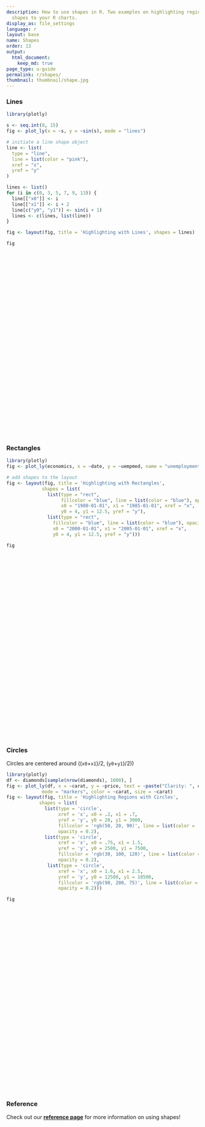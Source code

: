 ```yaml
---
description: How to use shapes in R. Two examples on highlighting regions by adding
  shapes to your R charts.
display_as: file_settings
language: r
layout: base
name: Shapes
order: 13
output:
  html_document:
    keep_md: true
page_type: u-guide
permalink: r/shapes/
thumbnail: thumbnail/shape.jpg
---
```



### Lines


```r
library(plotly)

s <- seq.int(0, 15)
fig <- plot_ly(x = ~s, y = ~sin(s), mode = "lines")

# initiate a line shape object
line <- list(
  type = "line",
  line = list(color = "pink"),
  xref = "x",
  yref = "y"
)

lines <- list()
for (i in c(0, 3, 5, 7, 9, 13)) {
  line[["x0"]] <- i
  line[["x1"]] <- i + 2
  line[c("y0", "y1")] <- sin(i + 1)
  lines <- c(lines, list(line))
}

fig <- layout(fig, title = 'Highlighting with Lines', shapes = lines)

fig
```

<div id="htmlwidget-f106fc31148051e39e81" style="width:672px;height:480px;" class="plotly html-widget"></div>
<script type="application/json" data-for="htmlwidget-f106fc31148051e39e81">{"x":{"visdat":{"200b667c363":["function () ","plotlyVisDat"]},"cur_data":"200b667c363","attrs":{"200b667c363":{"x":{},"y":{},"mode":"lines","alpha_stroke":1,"sizes":[10,100],"spans":[1,20]}},"layout":{"margin":{"b":40,"l":60,"t":25,"r":10},"title":"Highlighting with Lines","shapes":[{"type":"line","line":{"color":"pink"},"xref":"x","yref":"y","x0":0,"x1":2,"y0":0.841470984807897,"y1":0.841470984807897},{"type":"line","line":{"color":"pink"},"xref":"x","yref":"y","x0":3,"x1":5,"y0":-0.756802495307928,"y1":-0.756802495307928},{"type":"line","line":{"color":"pink"},"xref":"x","yref":"y","x0":5,"x1":7,"y0":-0.279415498198926,"y1":-0.279415498198926},{"type":"line","line":{"color":"pink"},"xref":"x","yref":"y","x0":7,"x1":9,"y0":0.989358246623382,"y1":0.989358246623382},{"type":"line","line":{"color":"pink"},"xref":"x","yref":"y","x0":9,"x1":11,"y0":-0.54402111088937,"y1":-0.54402111088937},{"type":"line","line":{"color":"pink"},"xref":"x","yref":"y","x0":13,"x1":15,"y0":0.99060735569487,"y1":0.99060735569487}],"xaxis":{"domain":[0,1],"automargin":true,"title":"s"},"yaxis":{"domain":[0,1],"automargin":true,"title":"sin(s)"},"hovermode":"closest","showlegend":false},"source":"A","config":{"showSendToCloud":false},"data":[{"x":[0,1,2,3,4,5,6,7,8,9,10,11,12,13,14,15],"y":[0,0.841470984807897,0.909297426825682,0.141120008059867,-0.756802495307928,-0.958924274663138,-0.279415498198926,0.656986598718789,0.989358246623382,0.412118485241757,-0.54402111088937,-0.999990206550703,-0.536572918000435,0.420167036826641,0.99060735569487,0.650287840157117],"mode":"lines","type":"scatter","marker":{"color":"rgba(31,119,180,1)","line":{"color":"rgba(31,119,180,1)"}},"error_y":{"color":"rgba(31,119,180,1)"},"error_x":{"color":"rgba(31,119,180,1)"},"line":{"color":"rgba(31,119,180,1)"},"xaxis":"x","yaxis":"y","frame":null}],"highlight":{"on":"plotly_click","persistent":false,"dynamic":false,"selectize":false,"opacityDim":0.2,"selected":{"opacity":1},"debounce":0},"shinyEvents":["plotly_hover","plotly_click","plotly_selected","plotly_relayout","plotly_brushed","plotly_brushing","plotly_clickannotation","plotly_doubleclick","plotly_deselect","plotly_afterplot","plotly_sunburstclick"],"base_url":"https://plot.ly"},"evals":[],"jsHooks":[]}</script>

### Rectangles

```r
library(plotly)
fig <- plot_ly(economics, x = ~date, y = ~uempmed, name = "unemployment")

# add shapes to the layout
fig <- layout(fig, title = 'Highlighting with Rectangles',
             shapes = list(
               list(type = "rect",
                    fillcolor = "blue", line = list(color = "blue"), opacity = 0.3,
                    x0 = "1980-01-01", x1 = "1985-01-01", xref = "x",
                    y0 = 4, y1 = 12.5, yref = "y"),
               list(type = "rect",
                 fillcolor = "blue", line = list(color = "blue"), opacity = 0.2,
                 x0 = "2000-01-01", x1 = "2005-01-01", xref = "x",
                 y0 = 4, y1 = 12.5, yref = "y")))

fig
```

<div id="htmlwidget-5f7dc085c5cd73f90d11" style="width:672px;height:480px;" class="plotly html-widget"></div>
<script type="application/json" data-for="htmlwidget-5f7dc085c5cd73f90d11">{"x":{"visdat":{"200b5d5d5902":["function () ","plotlyVisDat"]},"cur_data":"200b5d5d5902","attrs":{"200b5d5d5902":{"x":{},"y":{},"name":"unemployment","alpha_stroke":1,"sizes":[10,100],"spans":[1,20]}},"layout":{"margin":{"b":40,"l":60,"t":25,"r":10},"title":"Highlighting with Rectangles","shapes":[{"type":"rect","fillcolor":"blue","line":{"color":"blue"},"opacity":0.3,"x0":"1980-01-01","x1":"1985-01-01","xref":"x","y0":4,"y1":12.5,"yref":"y"},{"type":"rect","fillcolor":"blue","line":{"color":"blue"},"opacity":0.2,"x0":"2000-01-01","x1":"2005-01-01","xref":"x","y0":4,"y1":12.5,"yref":"y"}],"xaxis":{"domain":[0,1],"automargin":true,"title":"date"},"yaxis":{"domain":[0,1],"automargin":true,"title":"uempmed"},"hovermode":"closest","showlegend":false},"source":"A","config":{"showSendToCloud":false},"data":[{"x":["1967-07-01","1967-08-01","1967-09-01","1967-10-01","1967-11-01","1967-12-01","1968-01-01","1968-02-01","1968-03-01","1968-04-01","1968-05-01","1968-06-01","1968-07-01","1968-08-01","1968-09-01","1968-10-01","1968-11-01","1968-12-01","1969-01-01","1969-02-01","1969-03-01","1969-04-01","1969-05-01","1969-06-01","1969-07-01","1969-08-01","1969-09-01","1969-10-01","1969-11-01","1969-12-01","1970-01-01","1970-02-01","1970-03-01","1970-04-01","1970-05-01","1970-06-01","1970-07-01","1970-08-01","1970-09-01","1970-10-01","1970-11-01","1970-12-01","1971-01-01","1971-02-01","1971-03-01","1971-04-01","1971-05-01","1971-06-01","1971-07-01","1971-08-01","1971-09-01","1971-10-01","1971-11-01","1971-12-01","1972-01-01","1972-02-01","1972-03-01","1972-04-01","1972-05-01","1972-06-01","1972-07-01","1972-08-01","1972-09-01","1972-10-01","1972-11-01","1972-12-01","1973-01-01","1973-02-01","1973-03-01","1973-04-01","1973-05-01","1973-06-01","1973-07-01","1973-08-01","1973-09-01","1973-10-01","1973-11-01","1973-12-01","1974-01-01","1974-02-01","1974-03-01","1974-04-01","1974-05-01","1974-06-01","1974-07-01","1974-08-01","1974-09-01","1974-10-01","1974-11-01","1974-12-01","1975-01-01","1975-02-01","1975-03-01","1975-04-01","1975-05-01","1975-06-01","1975-07-01","1975-08-01","1975-09-01","1975-10-01","1975-11-01","1975-12-01","1976-01-01","1976-02-01","1976-03-01","1976-04-01","1976-05-01","1976-06-01","1976-07-01","1976-08-01","1976-09-01","1976-10-01","1976-11-01","1976-12-01","1977-01-01","1977-02-01","1977-03-01","1977-04-01","1977-05-01","1977-06-01","1977-07-01","1977-08-01","1977-09-01","1977-10-01","1977-11-01","1977-12-01","1978-01-01","1978-02-01","1978-03-01","1978-04-01","1978-05-01","1978-06-01","1978-07-01","1978-08-01","1978-09-01","1978-10-01","1978-11-01","1978-12-01","1979-01-01","1979-02-01","1979-03-01","1979-04-01","1979-05-01","1979-06-01","1979-07-01","1979-08-01","1979-09-01","1979-10-01","1979-11-01","1979-12-01","1980-01-01","1980-02-01","1980-03-01","1980-04-01","1980-05-01","1980-06-01","1980-07-01","1980-08-01","1980-09-01","1980-10-01","1980-11-01","1980-12-01","1981-01-01","1981-02-01","1981-03-01","1981-04-01","1981-05-01","1981-06-01","1981-07-01","1981-08-01","1981-09-01","1981-10-01","1981-11-01","1981-12-01","1982-01-01","1982-02-01","1982-03-01","1982-04-01","1982-05-01","1982-06-01","1982-07-01","1982-08-01","1982-09-01","1982-10-01","1982-11-01","1982-12-01","1983-01-01","1983-02-01","1983-03-01","1983-04-01","1983-05-01","1983-06-01","1983-07-01","1983-08-01","1983-09-01","1983-10-01","1983-11-01","1983-12-01","1984-01-01","1984-02-01","1984-03-01","1984-04-01","1984-05-01","1984-06-01","1984-07-01","1984-08-01","1984-09-01","1984-10-01","1984-11-01","1984-12-01","1985-01-01","1985-02-01","1985-03-01","1985-04-01","1985-05-01","1985-06-01","1985-07-01","1985-08-01","1985-09-01","1985-10-01","1985-11-01","1985-12-01","1986-01-01","1986-02-01","1986-03-01","1986-04-01","1986-05-01","1986-06-01","1986-07-01","1986-08-01","1986-09-01","1986-10-01","1986-11-01","1986-12-01","1987-01-01","1987-02-01","1987-03-01","1987-04-01","1987-05-01","1987-06-01","1987-07-01","1987-08-01","1987-09-01","1987-10-01","1987-11-01","1987-12-01","1988-01-01","1988-02-01","1988-03-01","1988-04-01","1988-05-01","1988-06-01","1988-07-01","1988-08-01","1988-09-01","1988-10-01","1988-11-01","1988-12-01","1989-01-01","1989-02-01","1989-03-01","1989-04-01","1989-05-01","1989-06-01","1989-07-01","1989-08-01","1989-09-01","1989-10-01","1989-11-01","1989-12-01","1990-01-01","1990-02-01","1990-03-01","1990-04-01","1990-05-01","1990-06-01","1990-07-01","1990-08-01","1990-09-01","1990-10-01","1990-11-01","1990-12-01","1991-01-01","1991-02-01","1991-03-01","1991-04-01","1991-05-01","1991-06-01","1991-07-01","1991-08-01","1991-09-01","1991-10-01","1991-11-01","1991-12-01","1992-01-01","1992-02-01","1992-03-01","1992-04-01","1992-05-01","1992-06-01","1992-07-01","1992-08-01","1992-09-01","1992-10-01","1992-11-01","1992-12-01","1993-01-01","1993-02-01","1993-03-01","1993-04-01","1993-05-01","1993-06-01","1993-07-01","1993-08-01","1993-09-01","1993-10-01","1993-11-01","1993-12-01","1994-01-01","1994-02-01","1994-03-01","1994-04-01","1994-05-01","1994-06-01","1994-07-01","1994-08-01","1994-09-01","1994-10-01","1994-11-01","1994-12-01","1995-01-01","1995-02-01","1995-03-01","1995-04-01","1995-05-01","1995-06-01","1995-07-01","1995-08-01","1995-09-01","1995-10-01","1995-11-01","1995-12-01","1996-01-01","1996-02-01","1996-03-01","1996-04-01","1996-05-01","1996-06-01","1996-07-01","1996-08-01","1996-09-01","1996-10-01","1996-11-01","1996-12-01","1997-01-01","1997-02-01","1997-03-01","1997-04-01","1997-05-01","1997-06-01","1997-07-01","1997-08-01","1997-09-01","1997-10-01","1997-11-01","1997-12-01","1998-01-01","1998-02-01","1998-03-01","1998-04-01","1998-05-01","1998-06-01","1998-07-01","1998-08-01","1998-09-01","1998-10-01","1998-11-01","1998-12-01","1999-01-01","1999-02-01","1999-03-01","1999-04-01","1999-05-01","1999-06-01","1999-07-01","1999-08-01","1999-09-01","1999-10-01","1999-11-01","1999-12-01","2000-01-01","2000-02-01","2000-03-01","2000-04-01","2000-05-01","2000-06-01","2000-07-01","2000-08-01","2000-09-01","2000-10-01","2000-11-01","2000-12-01","2001-01-01","2001-02-01","2001-03-01","2001-04-01","2001-05-01","2001-06-01","2001-07-01","2001-08-01","2001-09-01","2001-10-01","2001-11-01","2001-12-01","2002-01-01","2002-02-01","2002-03-01","2002-04-01","2002-05-01","2002-06-01","2002-07-01","2002-08-01","2002-09-01","2002-10-01","2002-11-01","2002-12-01","2003-01-01","2003-02-01","2003-03-01","2003-04-01","2003-05-01","2003-06-01","2003-07-01","2003-08-01","2003-09-01","2003-10-01","2003-11-01","2003-12-01","2004-01-01","2004-02-01","2004-03-01","2004-04-01","2004-05-01","2004-06-01","2004-07-01","2004-08-01","2004-09-01","2004-10-01","2004-11-01","2004-12-01","2005-01-01","2005-02-01","2005-03-01","2005-04-01","2005-05-01","2005-06-01","2005-07-01","2005-08-01","2005-09-01","2005-10-01","2005-11-01","2005-12-01","2006-01-01","2006-02-01","2006-03-01","2006-04-01","2006-05-01","2006-06-01","2006-07-01","2006-08-01","2006-09-01","2006-10-01","2006-11-01","2006-12-01","2007-01-01","2007-02-01","2007-03-01","2007-04-01","2007-05-01","2007-06-01","2007-07-01","2007-08-01","2007-09-01","2007-10-01","2007-11-01","2007-12-01","2008-01-01","2008-02-01","2008-03-01","2008-04-01","2008-05-01","2008-06-01","2008-07-01","2008-08-01","2008-09-01","2008-10-01","2008-11-01","2008-12-01","2009-01-01","2009-02-01","2009-03-01","2009-04-01","2009-05-01","2009-06-01","2009-07-01","2009-08-01","2009-09-01","2009-10-01","2009-11-01","2009-12-01","2010-01-01","2010-02-01","2010-03-01","2010-04-01","2010-05-01","2010-06-01","2010-07-01","2010-08-01","2010-09-01","2010-10-01","2010-11-01","2010-12-01","2011-01-01","2011-02-01","2011-03-01","2011-04-01","2011-05-01","2011-06-01","2011-07-01","2011-08-01","2011-09-01","2011-10-01","2011-11-01","2011-12-01","2012-01-01","2012-02-01","2012-03-01","2012-04-01","2012-05-01","2012-06-01","2012-07-01","2012-08-01","2012-09-01","2012-10-01","2012-11-01","2012-12-01","2013-01-01","2013-02-01","2013-03-01","2013-04-01","2013-05-01","2013-06-01","2013-07-01","2013-08-01","2013-09-01","2013-10-01","2013-11-01","2013-12-01","2014-01-01","2014-02-01","2014-03-01","2014-04-01","2014-05-01","2014-06-01","2014-07-01","2014-08-01","2014-09-01","2014-10-01","2014-11-01","2014-12-01","2015-01-01","2015-02-01","2015-03-01","2015-04-01"],"y":[4.5,4.7,4.6,4.9,4.7,4.8,5.1,4.5,4.1,4.6,4.4,4.4,4.5,4.2,4.6,4.8,4.4,4.4,4.4,4.9,4,4,4.2,4.4,4.4,4.4,4.7,4.5,4.8,4.6,4.6,4.5,4.6,4.1,4.7,4.9,5.1,5.4,5.2,5.2,5.6,5.9,6.2,6.3,6.4,6.5,6.7,5.7,6.2,6.4,5.8,6.5,6.4,6.2,6.2,6.6,6.6,6.7,6.6,5.4,6.1,6,5.6,5.7,5.7,6.1,5.7,5.2,5.5,5,4.9,5,5.2,4.9,5.4,5.5,5.1,4.7,5,5.1,4.8,5,4.6,5.3,5.7,5,5.3,5.5,5.2,5.7,6.3,7.1,7.2,8.7,9.4,8.8,8.6,9.2,9.2,8.6,9.5,9,9,8.2,8.7,8.2,8.3,7.8,7.7,7.9,7.8,7.7,8.4,8,7.5,7.2,7.2,7.3,7.9,6.2,7.1,7,6.7,6.9,7,6.8,6.5,6.7,6.2,6.1,5.7,6,5.8,5.8,5.6,5.9,5.5,5.6,5.9,5.9,5.9,5.4,5.6,5.6,5.9,4.8,5.5,5.5,5.3,5.7,5.3,5.8,6,5.8,5.7,6.4,7,7.5,7.7,7.5,7.7,7.5,7.4,7.1,7.1,7.4,6.9,6.6,7.1,7.2,6.8,6.8,6.9,6.9,7.1,7.5,7.7,8.1,8.5,9.5,8.5,8.7,9.5,9.7,10,10.2,11.1,9.8,10.4,10.9,12.3,11.3,10.1,9.3,9.3,9.4,9.3,8.7,9.1,8.3,8.3,8.2,9.1,7.5,7.5,7.3,7.6,7.2,7.2,7.3,6.8,7.1,7.1,6.9,6.9,6.6,6.9,7.1,6.9,7.1,7,6.8,6.7,6.9,6.8,6.7,6.8,7,6.9,7.1,7.4,7,7.1,7.1,6.9,6.6,6.6,7.1,6.6,6.5,6.5,6.4,6,6.3,6.2,6,6.2,6.3,6.4,5.9,5.9,5.8,6.1,5.9,5.7,5.6,5.7,5.9,5.6,5.4,5.4,5.4,5.3,5.4,5.6,5,4.9,4.9,4.8,4.9,5.1,5.3,5.1,4.8,5.2,5.2,5.4,5.4,5.6,5.8,5.7,5.9,6,6.2,6.7,6.6,6.4,6.9,7,7.3,6.8,7.2,7.5,7.8,8.1,8.2,8.3,8.5,8.8,8.7,8.6,8.8,8.6,9,9,9.3,8.6,8.5,8.5,8.4,8.1,8.3,8.2,8.2,8.3,8,8.3,8.3,8.6,9.2,9.3,9.1,9.2,9.3,9,8.9,9.2,10,9,8.7,8,8.1,8.3,8.3,9.1,7.9,8.5,8.3,7.9,8.2,8,8.3,8.3,7.8,8.3,8.6,8.6,8.3,8.3,8.4,8.5,8.3,7.7,7.8,7.8,8.1,7.9,8.3,8,8,8.3,7.8,8.2,7.7,7.6,7.5,7.4,7,6.8,6.7,6,6.9,6.7,6.8,6.7,5.8,6.6,6.8,6.9,6.8,6.8,6.2,6.5,6.3,5.8,6.5,6,6.1,6.2,5.8,5.8,6.1,6,6.1,5.8,5.7,6,6.3,5.2,6.1,6.1,6,5.8,6.1,6.6,5.9,6.3,6,6.8,6.9,7.2,7.3,7.7,8.2,8.4,8.3,8.4,8.9,9.5,11,8.9,9,9.5,9.6,9.3,9.6,9.6,9.5,9.7,10.2,9.9,11.5,10.3,10.1,10.2,10.4,10.3,10.4,10.6,10.2,10.2,9.5,9.9,11,8.9,9.2,9.6,9.5,9.7,9.5,9.4,9.2,9.3,9,9.1,9,8.8,9.2,8.4,8.6,8.5,8.7,8.6,9.1,8.7,8.4,8.5,7.3,8,8.4,8,7.9,8.3,7.5,8.3,8.5,9.1,8.6,8.2,7.7,8.7,8.8,8.7,8.4,8.6,8.4,9,8.7,8.7,9.4,7.9,9,9.7,9.7,10.2,10.4,9.8,10.5,10.7,11.7,12.3,13.1,14.2,17.2,16,16.3,17.8,18.9,19.8,20.1,20,19.9,20.4,22.1,22.3,25.2,22.3,21,20.3,21.2,21,21.9,21.5,21.1,21.5,20.9,21.6,22.4,22,22.4,22,20.6,20.8,20.5,20.8,19.7,19.2,19.1,19.9,20.4,17.5,18.4,18.8,19.9,18.6,17.7,15.8,17.2,17.6,17.1,17.1,17,16.2,16.5,16.5,16.3,17.1,17.3,15.4,15.9,15.8,15.7,14.6,13.8,13.1,12.9,13.4,13.6,13,12.9,13.2,12.9,12,11.5],"name":"unemployment","type":"scatter","mode":"markers","marker":{"color":"rgba(31,119,180,1)","line":{"color":"rgba(31,119,180,1)"}},"error_y":{"color":"rgba(31,119,180,1)"},"error_x":{"color":"rgba(31,119,180,1)"},"line":{"color":"rgba(31,119,180,1)"},"xaxis":"x","yaxis":"y","frame":null}],"highlight":{"on":"plotly_click","persistent":false,"dynamic":false,"selectize":false,"opacityDim":0.2,"selected":{"opacity":1},"debounce":0},"shinyEvents":["plotly_hover","plotly_click","plotly_selected","plotly_relayout","plotly_brushed","plotly_brushing","plotly_clickannotation","plotly_doubleclick","plotly_deselect","plotly_afterplot","plotly_sunburstclick"],"base_url":"https://plot.ly"},"evals":[],"jsHooks":[]}</script>

### Circles

Circles are centered around  ((`x0`+`x1`)/2, (`y0`+`y1`)/2))


```r
library(plotly)
df <- diamonds[sample(nrow(diamonds), 1000), ]
fig <- plot_ly(df, x = ~carat, y = ~price, text = ~paste("Clarity: ", clarity),
             mode = "markers", color = ~carat, size = ~carat)
fig <- layout(fig, title = 'Highlighting Regions with Circles',
            shapes = list(
              list(type = 'circle',
                   xref = 'x', x0 = .2, x1 = .7,
                   yref = 'y', y0 = 20, y1 = 3000,
                   fillcolor = 'rgb(50, 20, 90)', line = list(color = 'rgb(50, 20, 90)'),
                   opacity = 0.2),
              list(type = 'circle',
                   xref = 'x', x0 = .75, x1 = 1.5,
                   yref = 'y', y0 = 2500, y1 = 7500,
                   fillcolor = 'rgb(30, 100, 120)', line = list(color = 'rgb(30, 100, 120)'),
                   opacity = 0.2),
               list(type = 'circle',
                   xref = 'x', x0 = 1.6, x1 = 2.5,
                   yref = 'y', y0 = 12500, y1 = 18500,
                   fillcolor = 'rgb(90, 200, 75)', line = list(color = 'rgb(90, 200, 75)'),
                   opacity = 0.2)))

fig
```

<div id="htmlwidget-c6f01b2e84bb453cf41b" style="width:672px;height:480px;" class="plotly html-widget"></div>
<script type="application/json" data-for="htmlwidget-c6f01b2e84bb453cf41b">{"x":{"visdat":{"200b68c51bcb":["function () ","plotlyVisDat"]},"cur_data":"200b68c51bcb","attrs":{"200b68c51bcb":{"x":{},"y":{},"text":{},"mode":"markers","color":{},"size":{},"alpha_stroke":1,"sizes":[10,100],"spans":[1,20]}},"layout":{"margin":{"b":40,"l":60,"t":25,"r":10},"title":"Highlighting Regions with Circles","shapes":[{"type":"circle","xref":"x","x0":0.2,"x1":0.7,"yref":"y","y0":20,"y1":3000,"fillcolor":"rgb(50, 20, 90)","line":{"color":"rgb(50, 20, 90)"},"opacity":0.2},{"type":"circle","xref":"x","x0":0.75,"x1":1.5,"yref":"y","y0":2500,"y1":7500,"fillcolor":"rgb(30, 100, 120)","line":{"color":"rgb(30, 100, 120)"},"opacity":0.2},{"type":"circle","xref":"x","x0":1.6,"x1":2.5,"yref":"y","y0":12500,"y1":18500,"fillcolor":"rgb(90, 200, 75)","line":{"color":"rgb(90, 200, 75)"},"opacity":0.2}],"xaxis":{"domain":[0,1],"automargin":true,"title":"carat"},"yaxis":{"domain":[0,1],"automargin":true,"title":"price"},"hovermode":"closest","showlegend":false,"legend":{"yanchor":"top","y":0.5}},"source":"A","config":{"showSendToCloud":false},"data":[{"x":[0.34,0.3,0.74,0.33,0.88,1,1.02,0.51,1.01,0.51,0.74,0.42,1.14,1.51,0.53,0.34,0.82,0.57,1.58,1.24,0.63,1.51,0.82,0.7,1.11,0.38,0.39,1.03,1.5,0.86,1.5,1.02,0.42,1.01,0.41,1.09,0.44,0.58,0.7,0.62,2.03,1.5,0.72,0.32,0.57,1.01,0.7,1.13,0.52,1.01,2.49,0.71,0.34,0.91,0.71,0.39,1.1,1.52,0.66,0.9,0.3,0.9,0.25,0.42,0.7,0.5,0.7,1.12,0.54,1.2,0.82,1.53,0.4,0.54,1.52,0.32,0.46,1.13,2.72,0.56,0.72,1.02,0.6,0.59,1.51,1.65,0.52,0.26,0.31,2.01,0.9,1.01,0.34,0.33,1.22,0.51,0.34,0.31,0.76,0.43,0.31,0.33,0.41,1.53,0.33,1.01,0.4,1.18,0.34,0.6,0.62,1.04,0.5,0.66,0.9,0.3,0.41,1.05,0.5,0.59,0.9,0.47,0.31,0.85,1.09,0.53,0.71,0.3,1.23,0.47,0.29,1.34,0.93,0.7,0.4,1.2,0.5,1.21,0.71,0.7,0.39,0.5,1.02,1.36,1.11,1.07,0.38,1.01,1,0.35,0.41,1.01,0.32,0.7,0.38,1.03,1.9,0.72,1.56,0.39,0.3,1.03,1.48,0.71,0.38,0.95,0.32,0.54,1.03,0.34,2.05,5.01,1.01,0.34,1.54,0.42,1.02,0.9,1.04,0.44,0.51,0.35,0.41,0.57,0.3,0.32,0.25,0.9,0.41,0.5,0.33,0.36,2.02,1.51,1.2,1.28,1.14,1.51,0.7,1,0.7,0.3,0.31,0.51,0.4,0.35,0.57,0.35,0.33,0.31,0.32,1.03,1.01,0.81,1,0.91,0.74,1.51,0.8,0.76,0.32,2.01,0.71,0.7,1.52,2.01,0.33,0.35,0.6,0.9,0.31,0.25,0.56,0.7,0.54,1.04,0.77,0.36,0.7,0.9,2.01,0.79,0.31,1.28,1.03,0.91,0.43,0.24,0.51,0.71,0.51,1.02,0.41,0.42,0.51,0.29,0.27,1,0.51,0.41,2.8,0.51,0.33,0.32,0.36,0.33,0.9,0.74,0.5,0.9,0.47,0.31,1.12,0.34,1,1.15,0.53,1.51,0.3,0.7,1.4,0.7,0.33,1.52,0.31,1,0.4,1.36,0.56,0.41,0.46,0.5,1.01,0.26,0.36,1.98,0.9,1.74,0.33,1.12,0.32,0.74,0.3,0.61,0.59,0.56,0.54,0.41,0.23,0.54,0.3,0.34,1,0.42,1.21,0.35,0.34,0.71,0.49,0.37,0.71,0.9,0.95,1.01,0.33,0.52,1.05,0.91,0.71,0.7,1.23,1.03,1.03,0.32,0.32,1.01,0.31,0.81,0.56,0.36,0.71,0.71,0.3,0.91,1.04,0.37,0.58,1.5,0.31,0.81,1.2,1.26,0.72,0.36,1,0.31,0.51,0.41,0.44,1.2,0.3,0.7,1.03,0.4,0.3,0.34,0.5,0.53,0.91,0.36,0.56,0.32,0.3,0.36,1.21,0.3,0.33,0.53,0.41,0.7,1.04,0.38,0.24,0.51,1.01,0.38,0.33,1.18,0.43,0.7,0.58,0.31,1.05,0.38,1.08,0.45,0.31,0.31,0.34,1.25,0.3,0.39,1.21,1.14,0.43,0.32,0.41,2.18,1.5,0.34,1.51,0.32,0.7,0.78,2.53,0.34,0.71,0.47,0.63,0.31,0.26,0.72,0.23,0.51,0.32,0.7,1.14,0.31,1.5,1.54,0.6,2.05,1.09,0.39,1.22,0.52,0.78,1.52,0.9,0.55,1.03,0.71,0.7,0.3,0.97,1.18,2.01,1.36,1.02,2,0.51,1,1.25,0.33,0.2,1.18,0.41,0.59,0.55,0.53,1.01,0.5,1.01,1,0.63,0.32,0.32,0.3,0.32,0.81,0.9,1.09,0.74,0.91,2.05,1.01,1.12,0.92,1.01,0.34,0.32,0.31,0.47,0.32,1.01,1.03,1.06,0.33,1.3,0.71,2.01,0.9,0.58,1.08,0.85,0.3,0.32,0.4,0.73,0.32,1.35,0.53,0.24,1.51,1.52,0.7,1.51,1.53,0.7,1.05,1.02,0.41,0.3,0.23,0.4,0.7,2.04,0.34,1.57,1.7,0.5,1.01,1.53,1.18,0.31,1.67,1,0.35,1.17,0.79,0.32,0.71,0.31,0.32,1.03,0.26,0.51,1.54,0.42,0.56,0.72,0.32,0.72,1.02,1.58,0.27,0.42,1.23,2.15,1.51,0.34,0.37,0.78,1.01,0.5,1.29,0.39,0.33,0.41,1.54,0.42,0.42,0.92,1.03,0.33,0.31,2.03,0.7,0.5,0.4,0.42,0.36,1.11,0.53,2.14,1.52,0.32,0.76,1.52,0.38,0.32,0.9,0.71,0.9,0.33,0.3,1.01,0.32,0.96,0.41,1.71,1.09,0.54,0.52,0.35,0.7,0.74,0.32,1.2,0.55,0.9,1.23,0.4,0.9,1.2,1.7,0.3,1.01,0.31,0.72,0.57,0.7,1.01,1.51,0.51,0.5,0.38,1.07,0.9,0.31,0.3,0.53,0.41,2.02,1.2,0.71,0.83,2.01,0.33,0.37,1.01,1.51,1.23,1.01,0.46,0.5,0.51,0.71,0.41,0.43,0.73,0.91,0.51,0.59,0.33,0.35,1.56,0.41,1.07,0.52,1.7,1.01,0.3,0.78,0.32,1.05,0.32,0.56,0.31,0.41,0.33,0.77,1.01,1.01,1.24,0.51,1.51,1.04,0.32,0.71,2.04,0.5,0.5,1.72,1.25,0.41,0.36,0.83,0.31,0.31,0.52,0.31,0.83,2,0.57,0.81,0.5,0.56,0.45,1.13,1.58,0.7,1.13,0.35,0.4,0.3,1.5,0.83,1.69,0.23,0.55,0.73,1.53,2.01,0.71,1.01,0.7,0.71,0.73,0.25,0.75,0.31,0.33,0.61,1.11,0.4,0.71,0.26,0.5,0.3,0.65,2.2,0.33,0.32,0.3,0.33,0.3,0.8,1.18,0.72,0.42,1,1.07,0.55,0.32,0.38,1.01,0.34,1.05,0.91,0.31,0.39,1.22,0.3,1.02,1.02,1.57,1.62,0.52,0.41,1.09,0.3,0.51,1.01,0.7,0.32,0.26,0.3,0.33,1.29,0.56,2.05,0.5,1.09,0.3,1.07,1.01,1.08,0.36,0.76,0.34,1.09,0.9,0.41,1.18,1.06,0.35,0.75,2.04,1.52,1.18,0.74,0.7,1.02,0.41,1.08,1.04,1.01,0.72,1.2,1.05,1.11,1.51,0.43,0.77,0.9,1.02,1.01,0.59,0.31,0.4,0.8,1.21,1,0.51,0.52,0.77,1.3,0.34,1.26,0.6,0.4,1.4,1.01,2,0.39,0.41,0.41,1.51,0.43,0.32,0.43,0.7,1.52,0.9,1,1.5,0.32,0.55,0.72,0.71,0.52,1.12,0.42,1.21,0.71,0.5,1.01,0.5,2,1.09,0.69,1.03,0.9,1.01,0.3,0.31,1,0.38,0.8,1.01,1,1.1,1.73,0.7,0.31,0.38,0.71,0.3,1.08,1.01,0.32,1.13,0.53,0.32,0.3,0.33,1.53,1.01,1.3,2.5,0.55,0.9,1.01,1.09,1.64,0.9,0.3,0.3,1.51,1.56,1.05,1.32,0.34,0.33,0.8,0.81,1.56,1.04,0.36,1.23,0.7,0.34,0.3,1.05,0.34,0.9,1.66,0.5,0.9,0.91,0.36,0.59,0.32,0.3,1.23,1.06,0.71,0.71,1.01,1.01,1.3,1.54,0.9,1.04,0.72,0.31,0.4,0.4,0.71,0.96,0.33,0.7,0.23,1.2,0.7,1.51,0.44,1.51,0.53,0.5,1.33,1.01,1.52,0.52,0.23,0.58,0.31,1,0.31,0.76,1.01,1.2,0.9,0.42,0.7,0.4,1.19,0.71,0.72,0.92,1.18,0.3,0.7,0.55,0.32,0.3,0.81,1.22,0.72,1.58,1.02,0.53,0.51,1.25,0.3,1,1.61,0.31,0.26,0.32,0.9,0.43,0.31,1.17,1.32,0.52,0.71,0.71,2.43,0.81,0.3,0.33,1.14,0.81,1.5,0.34,0.32,1.21,0.31,0.93,1,1.14,1.02,0.27,0.76,0.27,0.54,2.02,1.5],"y":[531,795,2423,854,2581,4851,6065,1443,6416,1787,2956,1103,3950,9647,1577,612,2741,2065,11262,4375,1779,14889,2908,2593,8508,963,694,6036,13553,3115,6770,5455,847,3732,784,5527,926,2245,2479,1572,18166,3599,2311,586,1982,4921,2304,12261,1389,5200,18325,2352,574,4637,1774,1362,6776,7303,2443,3878,878,4334,457,872,2947,1035,2278,12152,1637,5408,3577,11127,699,1868,8620,655,1173,7147,17801,1712,2819,6306,1565,2294,12100,8590,1376,482,435,13587,3407,4399,727,1052,5368,1787,765,732,3249,1304,707,743,990,9332,615,7370,765,3278,745,1866,2052,4125,2192,1311,4381,844,791,6316,1624,1424,3954,1613,436,3084,6133,1242,2858,499,8079,1865,858,6237,5171,2648,882,3871,1569,5624,3718,2293,875,1746,6104,5856,4273,3545,929,4775,4372,1063,705,4965,449,3410,596,4283,12443,2131,10210,752,911,4162,8818,2482,920,3671,814,1154,5105,612,12839,18018,4666,1071,13292,984,3802,3931,7467,1177,1020,798,899,1654,742,900,575,4871,1243,1436,702,631,11475,7585,9331,7098,10446,8464,2822,6860,2606,886,732,1595,1125,798,1949,827,1052,471,867,8860,6649,2733,8217,4108,2497,8869,2912,3948,716,15618,2450,2417,14426,12829,1002,829,1580,5160,698,361,1819,3602,1361,6361,1909,776,3145,3841,17403,2896,677,6580,4903,3994,1048,357,1421,3332,1842,3656,961,984,1845,715,583,8772,1709,1243,15030,1450,806,756,600,928,2804,2229,1280,4385,1050,671,8788,596,4452,4766,2153,11923,608,2276,11584,2066,463,8408,489,6435,1397,13598,2032,1295,893,1286,3801,545,600,16171,4400,11050,506,9214,672,3130,658,3248,1265,1819,1163,683,688,2041,662,956,5322,773,9846,583,995,2161,1073,811,1994,3001,3750,4121,743,975,5161,3632,2891,2411,4408,6783,5476,720,559,5973,828,2545,1688,1094,2382,2686,422,4279,4828,613,2772,5141,558,4127,5376,4255,3124,789,2912,789,1546,791,915,4580,956,2721,5455,945,709,1033,1932,1813,5057,1002,1924,1095,826,1102,6710,539,754,2472,625,2822,3902,695,552,1628,4497,1058,579,9260,968,2381,1173,612,5951,983,6168,829,452,692,827,6580,526,741,9873,4513,919,645,827,12825,11154,589,11873,388,2042,2377,14659,740,2651,1226,3675,1046,447,3759,513,2195,918,2312,5458,732,9240,7453,1562,15067,5016,988,4705,1822,3537,14388,3794,2016,4478,2325,2812,684,4561,4274,17118,11774,4541,13531,2745,2723,10962,868,367,6304,1230,1861,1848,1415,4666,1845,6108,4312,2565,657,758,489,561,2789,5757,8282,2623,5342,12766,4466,7589,5023,4129,826,504,816,784,1048,4149,5476,9645,579,6451,2448,10711,3780,2095,5111,1324,540,828,1125,2523,645,6573,1440,572,9069,4648,2608,13275,12092,2936,4163,3940,827,844,402,877,1115,15618,447,15301,11228,1098,6399,8943,9886,593,10165,3808,827,7564,2898,720,2031,698,1020,5418,478,1437,10314,1289,2510,3099,702,2642,2815,12621,620,945,7900,18791,7139,1033,1041,3258,5543,1305,7828,1183,666,738,11815,756,843,3555,4347,621,749,6002,2648,1054,807,902,789,4075,1166,14452,8477,1018,3394,10214,719,900,3455,2329,3902,854,863,4355,756,3454,994,10821,5219,1847,1798,1026,5539,3879,1140,5016,1662,3250,6439,1229,5102,6774,12622,735,5096,871,2068,1397,2351,4753,14779,1163,1624,660,4861,4540,802,868,1263,791,17530,3782,3035,3254,18027,681,616,6522,13828,7431,5898,1032,1076,1656,1808,683,1016,3487,4370,1374,1352,668,778,9784,923,9703,1668,14058,3816,709,2012,391,4561,874,1814,698,1061,668,2275,5006,5656,8064,1329,8073,7208,972,3013,14775,1104,1447,8900,8580,830,1029,2241,958,544,1572,901,3837,12342,1606,3231,1250,1915,706,8430,12512,3536,5179,527,772,605,13232,2386,6757,518,2266,2519,10339,12403,2788,5147,2318,2694,2317,575,3365,698,540,2225,8112,1053,2891,452,1436,624,1841,18193,579,1080,540,579,473,2507,11906,3475,1179,4649,6648,1448,730,1097,4239,995,4529,3837,816,1183,6012,709,3534,4478,11976,8075,1815,705,7032,605,1744,5202,1904,892,545,641,752,8597,1686,18193,1436,5665,421,4422,6283,3302,619,2466,540,3968,4612,612,4197,6296,709,1859,10282,11776,8564,3462,3145,12035,827,4877,4323,5443,3179,3931,9000,4817,8524,1129,3996,4500,7587,5662,1844,802,867,4125,7318,6841,1438,1822,3291,6302,530,5398,1841,982,6139,4332,14208,1300,1061,818,7577,1056,561,716,2405,11272,3984,3304,9336,828,1183,2647,2582,1244,6052,1179,8446,2319,2346,4989,1214,18426,9845,1636,6557,3545,7059,814,942,7392,1067,3030,9013,4704,3678,13221,3109,732,812,2207,776,6319,6097,645,4746,1038,796,789,598,11104,4242,7044,12071,1698,4239,4484,8057,7409,4304,655,819,14674,10766,6146,7270,765,964,2975,3481,10536,4812,789,10859,2904,596,789,5027,802,4269,10062,1073,3246,4860,689,1789,480,766,8079,5702,2650,4981,3846,6618,7760,9314,4381,5199,2782,651,666,1238,3516,3533,752,2822,400,5899,2337,8243,1235,8742,1952,1935,6152,6707,9465,2116,465,1879,567,7532,872,2148,4989,6973,3121,1009,1843,1125,4332,2283,2804,3941,6112,536,2400,1799,929,776,2809,6132,3622,15579,5484,1219,1202,7227,710,4218,10293,625,599,580,3880,830,1046,4167,6541,2302,2215,3146,17856,3192,655,838,4233,3308,10080,696,645,9656,380,3437,5331,5650,6169,591,2601,620,1563,13554,8580],"text":["Clarity:  SI1","Clarity:  VS1","Clarity:  SI2","Clarity:  VS1","Clarity:  SI1","Clarity:  SI1","Clarity:  VS2","Clarity:  SI1","Clarity:  VS2","Clarity:  VS2","Clarity:  VS1","Clarity:  VVS2","Clarity:  I1","Clarity:  SI1","Clarity:  VS2","Clarity:  SI2","Clarity:  VS2","Clarity:  VS1","Clarity:  VS2","Clarity:  SI2","Clarity:  SI1","Clarity:  VS2","Clarity:  SI1","Clarity:  VS2","Clarity:  VVS1","Clarity:  VS2","Clarity:  SI1","Clarity:  VS2","Clarity:  VVS2","Clarity:  SI1","Clarity:  SI2","Clarity:  SI1","Clarity:  VS2","Clarity:  SI2","Clarity:  SI1","Clarity:  SI1","Clarity:  VS2","Clarity:  VVS2","Clarity:  VS2","Clarity:  SI1","Clarity:  VS2","Clarity:  I1","Clarity:  SI1","Clarity:  SI1","Clarity:  VS1","Clarity:  VS2","Clarity:  VS1","Clarity:  VVS2","Clarity:  SI1","Clarity:  SI1","Clarity:  SI2","Clarity:  SI1","Clarity:  SI2","Clarity:  VS2","Clarity:  SI1","Clarity:  IF","Clarity:  VS2","Clarity:  VVS2","Clarity:  VS2","Clarity:  VS2","Clarity:  VVS2","Clarity:  VS2","Clarity:  VVS1","Clarity:  VS2","Clarity:  VVS1","Clarity:  SI1","Clarity:  SI1","Clarity:  VVS2","Clarity:  VS2","Clarity:  SI1","Clarity:  SI1","Clarity:  VS1","Clarity:  SI1","Clarity:  VS1","Clarity:  SI2","Clarity:  IF","Clarity:  VS2","Clarity:  VS2","Clarity:  SI2","Clarity:  VS1","Clarity:  VS1","Clarity:  VS2","Clarity:  SI1","Clarity:  VS1","Clarity:  VS2","Clarity:  SI2","Clarity:  SI1","Clarity:  VS1","Clarity:  SI1","Clarity:  SI2","Clarity:  SI1","Clarity:  SI1","Clarity:  SI1","Clarity:  IF","Clarity:  SI1","Clarity:  VS2","Clarity:  VS2","Clarity:  SI1","Clarity:  VS2","Clarity:  VVS2","Clarity:  VVS2","Clarity:  SI1","Clarity:  VS2","Clarity:  SI1","Clarity:  VS2","Clarity:  VS2","Clarity:  SI2","Clarity:  I1","Clarity:  VS2","Clarity:  VS2","Clarity:  VVS2","Clarity:  SI2","Clarity:  VS1","Clarity:  SI2","Clarity:  VS2","Clarity:  VS2","Clarity:  SI1","Clarity:  SI1","Clarity:  VS1","Clarity:  SI1","Clarity:  SI1","Clarity:  VVS1","Clarity:  SI1","Clarity:  SI1","Clarity:  SI1","Clarity:  SI1","Clarity:  VS2","Clarity:  SI1","Clarity:  VVS2","Clarity:  IF","Clarity:  VVS1","Clarity:  VS1","Clarity:  VS1","Clarity:  VS1","Clarity:  SI1","Clarity:  I1","Clarity:  VVS2","Clarity:  SI1","Clarity:  VS1","Clarity:  VS1","Clarity:  VS2","Clarity:  VS2","Clarity:  VS2","Clarity:  SI2","Clarity:  SI1","Clarity:  SI2","Clarity:  VVS2","Clarity:  SI1","Clarity:  SI2","Clarity:  VS2","Clarity:  SI1","Clarity:  SI1","Clarity:  SI2","Clarity:  VS1","Clarity:  SI2","Clarity:  SI2","Clarity:  VS2","Clarity:  SI2","Clarity:  SI2","Clarity:  VS1","Clarity:  VS2","Clarity:  SI2","Clarity:  SI2","Clarity:  SI1","Clarity:  VS1","Clarity:  SI2","Clarity:  VVS1","Clarity:  SI1","Clarity:  SI1","Clarity:  SI2","Clarity:  SI2","Clarity:  I1","Clarity:  SI2","Clarity:  VVS2","Clarity:  VS2","Clarity:  VVS2","Clarity:  SI2","Clarity:  SI1","Clarity:  VS1","Clarity:  IF","Clarity:  VS2","Clarity:  VVS1","Clarity:  VS1","Clarity:  VS2","Clarity:  VVS2","Clarity:  VS2","Clarity:  VVS2","Clarity:  SI1","Clarity:  VVS2","Clarity:  SI1","Clarity:  VVS2","Clarity:  SI1","Clarity:  SI2","Clarity:  SI1","Clarity:  VS2","Clarity:  VS2","Clarity:  VVS2","Clarity:  SI1","Clarity:  VS2","Clarity:  VS2","Clarity:  VS2","Clarity:  IF","Clarity:  SI1","Clarity:  VS1","Clarity:  VS1","Clarity:  VVS2","Clarity:  VS1","Clarity:  SI1","Clarity:  IF","Clarity:  VS2","Clarity:  VVS1","Clarity:  VVS2","Clarity:  VS2","Clarity:  SI1","Clarity:  VVS1","Clarity:  SI1","Clarity:  VS2","Clarity:  SI1","Clarity:  SI1","Clarity:  VS2","Clarity:  VS1","Clarity:  SI2","Clarity:  VVS2","Clarity:  SI1","Clarity:  SI1","Clarity:  SI1","Clarity:  VS2","Clarity:  VS2","Clarity:  SI1","Clarity:  VS2","Clarity:  VS2","Clarity:  VS1","Clarity:  VS2","Clarity:  VVS1","Clarity:  SI1","Clarity:  VS2","Clarity:  SI1","Clarity:  VVS2","Clarity:  SI1","Clarity:  SI1","Clarity:  SI1","Clarity:  SI1","Clarity:  VVS2","Clarity:  SI1","Clarity:  SI1","Clarity:  SI1","Clarity:  VS2","Clarity:  VS1","Clarity:  SI1","Clarity:  VVS1","Clarity:  VVS2","Clarity:  SI2","Clarity:  VS1","Clarity:  VS1","Clarity:  VS1","Clarity:  VVS1","Clarity:  VS2","Clarity:  VVS2","Clarity:  VS2","Clarity:  VVS2","Clarity:  SI2","Clarity:  VS2","Clarity:  IF","Clarity:  SI1","Clarity:  SI1","Clarity:  VS2","Clarity:  SI1","Clarity:  SI1","Clarity:  VVS2","Clarity:  SI1","Clarity:  VVS1","Clarity:  VVS1","Clarity:  VS1","Clarity:  VS2","Clarity:  SI2","Clarity:  VS2","Clarity:  VVS1","Clarity:  VS2","Clarity:  VS1","Clarity:  VVS2","Clarity:  VS1","Clarity:  SI1","Clarity:  SI2","Clarity:  SI2","Clarity:  VS2","Clarity:  VS1","Clarity:  VVS1","Clarity:  VVS2","Clarity:  VS1","Clarity:  VVS1","Clarity:  VS2","Clarity:  SI1","Clarity:  SI2","Clarity:  VVS1","Clarity:  SI1","Clarity:  VS1","Clarity:  VS2","Clarity:  VS1","Clarity:  SI1","Clarity:  VVS2","Clarity:  VVS1","Clarity:  SI1","Clarity:  VS2","Clarity:  VVS2","Clarity:  SI1","Clarity:  VS1","Clarity:  SI2","Clarity:  SI2","Clarity:  VVS2","Clarity:  VVS1","Clarity:  SI1","Clarity:  VS1","Clarity:  VS2","Clarity:  SI1","Clarity:  VS1","Clarity:  SI1","Clarity:  VVS1","Clarity:  VS1","Clarity:  SI2","Clarity:  VS2","Clarity:  SI2","Clarity:  SI2","Clarity:  SI2","Clarity:  SI2","Clarity:  VS2","Clarity:  SI2","Clarity:  SI1","Clarity:  SI2","Clarity:  VS2","Clarity:  SI2","Clarity:  SI2","Clarity:  VS1","Clarity:  SI1","Clarity:  VS1","Clarity:  SI1","Clarity:  SI1","Clarity:  VVS1","Clarity:  SI2","Clarity:  VS1","Clarity:  VS1","Clarity:  VS2","Clarity:  VS2","Clarity:  SI1","Clarity:  SI1","Clarity:  SI1","Clarity:  SI1","Clarity:  VVS1","Clarity:  I1","Clarity:  SI2","Clarity:  VVS2","Clarity:  VS1","Clarity:  SI1","Clarity:  VVS1","Clarity:  VS2","Clarity:  SI2","Clarity:  VVS1","Clarity:  SI1","Clarity:  SI1","Clarity:  VS1","Clarity:  SI2","Clarity:  VVS1","Clarity:  VVS2","Clarity:  VS1","Clarity:  SI1","Clarity:  SI1","Clarity:  VS2","Clarity:  VS1","Clarity:  VS2","Clarity:  VS1","Clarity:  VS1","Clarity:  VS1","Clarity:  IF","Clarity:  IF","Clarity:  VVS2","Clarity:  VS2","Clarity:  VS1","Clarity:  VVS2","Clarity:  VVS2","Clarity:  VS2","Clarity:  VS2","Clarity:  SI1","Clarity:  SI1","Clarity:  VVS2","Clarity:  VS1","Clarity:  SI2","Clarity:  VS1","Clarity:  VS2","Clarity:  VVS1","Clarity:  VS2","Clarity:  VS1","Clarity:  SI2","Clarity:  VVS1","Clarity:  SI1","Clarity:  VS2","Clarity:  VS2","Clarity:  SI1","Clarity:  VS2","Clarity:  VS1","Clarity:  VS1","Clarity:  SI1","Clarity:  VS2","Clarity:  VS1","Clarity:  VS2","Clarity:  SI2","Clarity:  SI2","Clarity:  VS2","Clarity:  VS2","Clarity:  SI1","Clarity:  SI1","Clarity:  VS2","Clarity:  SI1","Clarity:  SI1","Clarity:  SI1","Clarity:  SI1","Clarity:  SI2","Clarity:  VVS1","Clarity:  SI1","Clarity:  VS2","Clarity:  VS1","Clarity:  VVS1","Clarity:  SI1","Clarity:  VS1","Clarity:  VS1","Clarity:  VVS2","Clarity:  IF","Clarity:  SI1","Clarity:  SI1","Clarity:  SI1","Clarity:  SI2","Clarity:  SI1","Clarity:  SI2","Clarity:  VS1","Clarity:  SI2","Clarity:  VVS2","Clarity:  SI2","Clarity:  VS2","Clarity:  VS1","Clarity:  VS2","Clarity:  SI2","Clarity:  VVS2","Clarity:  SI2","Clarity:  SI2","Clarity:  VS1","Clarity:  VVS2","Clarity:  SI1","Clarity:  SI2","Clarity:  SI2","Clarity:  VVS2","Clarity:  SI2","Clarity:  VS2","Clarity:  VVS1","Clarity:  I1","Clarity:  VVS1","Clarity:  VVS1","Clarity:  VS2","Clarity:  VS2","Clarity:  VVS1","Clarity:  VS1","Clarity:  VS2","Clarity:  SI1","Clarity:  SI2","Clarity:  VS2","Clarity:  VS2","Clarity:  VS2","Clarity:  VS1","Clarity:  VS1","Clarity:  VS2","Clarity:  SI1","Clarity:  VS2","Clarity:  SI2","Clarity:  VS1","Clarity:  VVS2","Clarity:  SI2","Clarity:  SI1","Clarity:  VS1","Clarity:  VS2","Clarity:  VS2","Clarity:  VS1","Clarity:  SI2","Clarity:  VVS2","Clarity:  VS2","Clarity:  IF","Clarity:  SI2","Clarity:  VVS2","Clarity:  SI2","Clarity:  SI1","Clarity:  VVS2","Clarity:  VS2","Clarity:  SI1","Clarity:  VVS2","Clarity:  SI2","Clarity:  SI1","Clarity:  VVS2","Clarity:  VS1","Clarity:  I1","Clarity:  SI2","Clarity:  VVS2","Clarity:  VS2","Clarity:  SI1","Clarity:  VVS2","Clarity:  SI1","Clarity:  IF","Clarity:  VS1","Clarity:  SI2","Clarity:  I1","Clarity:  VVS2","Clarity:  VVS2","Clarity:  VVS2","Clarity:  SI2","Clarity:  SI2","Clarity:  SI2","Clarity:  VVS2","Clarity:  VS2","Clarity:  VS2","Clarity:  VVS2","Clarity:  I1","Clarity:  SI2","Clarity:  SI1","Clarity:  VS1","Clarity:  SI2","Clarity:  SI2","Clarity:  VS2","Clarity:  VS1","Clarity:  VS1","Clarity:  SI1","Clarity:  VS2","Clarity:  SI2","Clarity:  SI1","Clarity:  VS1","Clarity:  SI1","Clarity:  VS2","Clarity:  SI2","Clarity:  VS1","Clarity:  IF","Clarity:  SI1","Clarity:  VVS2","Clarity:  SI1","Clarity:  SI1","Clarity:  IF","Clarity:  VVS2","Clarity:  VS2","Clarity:  VS2","Clarity:  VS1","Clarity:  I1","Clarity:  SI1","Clarity:  VVS2","Clarity:  VVS1","Clarity:  VS2","Clarity:  SI2","Clarity:  VS1","Clarity:  VS2","Clarity:  VS2","Clarity:  SI1","Clarity:  SI1","Clarity:  SI2","Clarity:  SI1","Clarity:  VVS1","Clarity:  VS2","Clarity:  SI1","Clarity:  VS2","Clarity:  SI1","Clarity:  SI1","Clarity:  SI2","Clarity:  SI2","Clarity:  VS1","Clarity:  VS2","Clarity:  I1","Clarity:  VS1","Clarity:  SI1","Clarity:  VVS2","Clarity:  VS2","Clarity:  VS2","Clarity:  SI2","Clarity:  SI1","Clarity:  SI2","Clarity:  SI1","Clarity:  IF","Clarity:  VVS2","Clarity:  VS1","Clarity:  VS2","Clarity:  VS1","Clarity:  SI1","Clarity:  SI1","Clarity:  SI2","Clarity:  VS2","Clarity:  IF","Clarity:  SI1","Clarity:  SI1","Clarity:  SI2","Clarity:  VVS1","Clarity:  VS1","Clarity:  SI1","Clarity:  VS1","Clarity:  IF","Clarity:  VS1","Clarity:  VVS2","Clarity:  VVS2","Clarity:  VVS1","Clarity:  SI2","Clarity:  VS2","Clarity:  SI1","Clarity:  SI1","Clarity:  IF","Clarity:  VVS2","Clarity:  VS1","Clarity:  VS1","Clarity:  VS1","Clarity:  SI2","Clarity:  IF","Clarity:  SI2","Clarity:  SI1","Clarity:  VS2","Clarity:  SI2","Clarity:  VS1","Clarity:  SI1","Clarity:  VS1","Clarity:  SI1","Clarity:  SI1","Clarity:  VS1","Clarity:  VS2","Clarity:  VVS1","Clarity:  VS1","Clarity:  SI1","Clarity:  SI1","Clarity:  SI2","Clarity:  VS2","Clarity:  SI1","Clarity:  SI1","Clarity:  VS2","Clarity:  SI1","Clarity:  VS2","Clarity:  VS2","Clarity:  VS2","Clarity:  VS1","Clarity:  SI1","Clarity:  SI1","Clarity:  VS2","Clarity:  SI2","Clarity:  SI1","Clarity:  SI1","Clarity:  VVS1","Clarity:  VS1","Clarity:  SI1","Clarity:  SI1","Clarity:  VS2","Clarity:  IF","Clarity:  VS2","Clarity:  SI1","Clarity:  VVS1","Clarity:  VS1","Clarity:  VS2","Clarity:  SI2","Clarity:  SI1","Clarity:  VS2","Clarity:  SI2","Clarity:  SI2","Clarity:  VS1","Clarity:  VS2","Clarity:  VS1","Clarity:  VS1","Clarity:  VS2","Clarity:  SI2","Clarity:  SI2","Clarity:  SI2","Clarity:  VS2","Clarity:  SI1","Clarity:  SI1","Clarity:  SI1","Clarity:  VS2","Clarity:  VS1","Clarity:  SI1","Clarity:  SI2","Clarity:  SI1","Clarity:  SI1","Clarity:  VS1","Clarity:  SI2","Clarity:  IF","Clarity:  VS2","Clarity:  IF","Clarity:  SI1","Clarity:  VS1","Clarity:  IF","Clarity:  SI1","Clarity:  SI2","Clarity:  VS1","Clarity:  VS2","Clarity:  SI2","Clarity:  VS2","Clarity:  SI2","Clarity:  VS2","Clarity:  SI1","Clarity:  VVS1","Clarity:  SI1","Clarity:  VS2","Clarity:  SI1","Clarity:  VS1","Clarity:  VS2","Clarity:  SI2","Clarity:  I1","Clarity:  VVS1","Clarity:  IF","Clarity:  VVS2","Clarity:  SI2","Clarity:  SI2","Clarity:  VS2","Clarity:  SI1","Clarity:  SI1","Clarity:  VS2","Clarity:  SI1","Clarity:  VVS2","Clarity:  VS2","Clarity:  SI1","Clarity:  VS2","Clarity:  VS2","Clarity:  VS1","Clarity:  VS1","Clarity:  VS2","Clarity:  VS1","Clarity:  SI1","Clarity:  VS1","Clarity:  SI1","Clarity:  SI1","Clarity:  VVS2","Clarity:  VVS2","Clarity:  SI1","Clarity:  VS1","Clarity:  VS2","Clarity:  SI1","Clarity:  VVS2","Clarity:  VVS2","Clarity:  VVS1","Clarity:  SI1","Clarity:  VS2","Clarity:  SI1","Clarity:  VVS2","Clarity:  VVS2","Clarity:  VS2","Clarity:  VVS1","Clarity:  VS2","Clarity:  VS2","Clarity:  VVS1","Clarity:  VVS1","Clarity:  VS1","Clarity:  SI1","Clarity:  SI2","Clarity:  SI2","Clarity:  SI1","Clarity:  SI1","Clarity:  VS1","Clarity:  SI1","Clarity:  VS2","Clarity:  VS2","Clarity:  VS1","Clarity:  SI1","Clarity:  VS1","Clarity:  VVS1","Clarity:  VVS1","Clarity:  SI1","Clarity:  VVS1","Clarity:  SI1","Clarity:  VS1","Clarity:  SI1","Clarity:  SI1","Clarity:  SI1","Clarity:  SI1","Clarity:  SI1","Clarity:  VS1","Clarity:  SI2","Clarity:  SI1","Clarity:  SI2","Clarity:  SI1","Clarity:  SI1","Clarity:  SI1","Clarity:  SI2","Clarity:  SI2","Clarity:  VS2","Clarity:  VS1","Clarity:  SI1","Clarity:  SI2","Clarity:  SI1","Clarity:  VS2","Clarity:  VS1","Clarity:  VS2","Clarity:  VVS1","Clarity:  VVS2","Clarity:  VS1","Clarity:  SI2","Clarity:  SI1","Clarity:  VS2","Clarity:  SI2","Clarity:  VVS2","Clarity:  VS1","Clarity:  VS1","Clarity:  IF","Clarity:  VS2","Clarity:  VS2","Clarity:  VS1","Clarity:  VS2","Clarity:  VS2","Clarity:  VS2","Clarity:  VS2","Clarity:  SI1","Clarity:  VS2","Clarity:  VS2","Clarity:  VS2","Clarity:  VS2","Clarity:  VS2","Clarity:  SI1","Clarity:  I1","Clarity:  SI1","Clarity:  SI1","Clarity:  VS2","Clarity:  SI1","Clarity:  SI2","Clarity:  SI2","Clarity:  VVS2","Clarity:  VS2","Clarity:  SI2","Clarity:  SI2","Clarity:  VS2","Clarity:  VS1","Clarity:  VS2","Clarity:  SI2","Clarity:  VS2","Clarity:  SI1","Clarity:  SI2","Clarity:  SI1","Clarity:  VS2","Clarity:  SI2","Clarity:  SI2","Clarity:  VS2","Clarity:  SI1","Clarity:  VS2","Clarity:  VVS1","Clarity:  IF","Clarity:  SI1","Clarity:  VVS2","Clarity:  SI1","Clarity:  SI1","Clarity:  SI2","Clarity:  VVS2","Clarity:  SI1","Clarity:  VS2","Clarity:  VS1","Clarity:  VVS2","Clarity:  VVS2","Clarity:  VS2","Clarity:  VS1","Clarity:  VS1","Clarity:  VS2","Clarity:  VVS2","Clarity:  SI1","Clarity:  I1","Clarity:  VS2","Clarity:  VVS1","Clarity:  SI1","Clarity:  SI2","Clarity:  SI1","Clarity:  VS2","Clarity:  VS2","Clarity:  VS2","Clarity:  VS1","Clarity:  SI2","Clarity:  VS2","Clarity:  VVS1","Clarity:  VVS2","Clarity:  VS2","Clarity:  VS2","Clarity:  SI1","Clarity:  SI2","Clarity:  SI2","Clarity:  SI1","Clarity:  SI1","Clarity:  SI2","Clarity:  VS1","Clarity:  SI2","Clarity:  SI1","Clarity:  VVS2","Clarity:  VVS2","Clarity:  VS1","Clarity:  SI1","Clarity:  VS1","Clarity:  SI1","Clarity:  SI1","Clarity:  VVS1","Clarity:  SI1","Clarity:  SI1","Clarity:  SI1","Clarity:  SI1","Clarity:  VS2","Clarity:  VS1","Clarity:  VS1","Clarity:  VS2","Clarity:  VVS2","Clarity:  SI1","Clarity:  VS2","Clarity:  VS2","Clarity:  VVS2","Clarity:  SI1","Clarity:  SI2","Clarity:  VS1","Clarity:  SI2","Clarity:  SI1","Clarity:  SI2","Clarity:  VVS2","Clarity:  SI1","Clarity:  VS1","Clarity:  SI1","Clarity:  VVS1","Clarity:  SI2","Clarity:  VS1","Clarity:  IF","Clarity:  SI1","Clarity:  SI1","Clarity:  VS1","Clarity:  SI1","Clarity:  VVS1","Clarity:  SI2","Clarity:  VVS2","Clarity:  VS1","Clarity:  SI2","Clarity:  VVS2","Clarity:  VS1","Clarity:  VS1","Clarity:  SI1","Clarity:  SI1","Clarity:  SI2","Clarity:  VVS1","Clarity:  SI2","Clarity:  VS1","Clarity:  VVS2","Clarity:  SI2","Clarity:  VS2","Clarity:  VS2","Clarity:  VVS2","Clarity:  VVS1","Clarity:  SI1","Clarity:  VS2","Clarity:  VS1","Clarity:  VS2","Clarity:  VS1","Clarity:  SI1","Clarity:  SI1","Clarity:  SI1","Clarity:  VS1","Clarity:  VS2","Clarity:  VS1","Clarity:  SI2","Clarity:  SI1","Clarity:  VS1","Clarity:  SI2","Clarity:  SI1","Clarity:  SI1","Clarity:  VS2","Clarity:  VVS2","Clarity:  IF","Clarity:  VS2","Clarity:  SI1","Clarity:  SI2","Clarity:  VS1","Clarity:  VS2","Clarity:  SI1","Clarity:  SI1","Clarity:  VS2","Clarity:  VS2","Clarity:  VS2","Clarity:  SI2","Clarity:  SI2","Clarity:  VS2","Clarity:  VVS1","Clarity:  VS2","Clarity:  VS1","Clarity:  SI1","Clarity:  IF","Clarity:  SI2","Clarity:  SI2","Clarity:  VVS2","Clarity:  SI2","Clarity:  VS2","Clarity:  SI2","Clarity:  SI1","Clarity:  VVS2","Clarity:  IF","Clarity:  SI2","Clarity:  SI1","Clarity:  SI2","Clarity:  VS2","Clarity:  VS1","Clarity:  VS1","Clarity:  VS2","Clarity:  SI1","Clarity:  SI1","Clarity:  SI1","Clarity:  VS2","Clarity:  VVS2","Clarity:  VS1","Clarity:  VVS2","Clarity:  VS2","Clarity:  SI2","Clarity:  SI1"],"mode":"markers","type":"scatter","marker":{"colorbar":{"title":"carat","ticklen":2},"cmin":0.2,"cmax":5.01,"colorscale":[["0","rgba(68,1,84,1)"],["0.0416666666666667","rgba(70,19,97,1)"],["0.0833333333333333","rgba(72,32,111,1)"],["0.125","rgba(71,45,122,1)"],["0.166666666666667","rgba(68,58,128,1)"],["0.208333333333333","rgba(64,70,135,1)"],["0.25","rgba(60,82,138,1)"],["0.291666666666667","rgba(56,93,140,1)"],["0.333333333333333","rgba(49,104,142,1)"],["0.375","rgba(46,114,142,1)"],["0.416666666666667","rgba(42,123,142,1)"],["0.458333333333333","rgba(38,133,141,1)"],["0.5","rgba(37,144,140,1)"],["0.541666666666667","rgba(33,154,138,1)"],["0.583333333333333","rgba(39,164,133,1)"],["0.625","rgba(47,174,127,1)"],["0.666666666666667","rgba(53,183,121,1)"],["0.708333333333333","rgba(79,191,110,1)"],["0.75","rgba(98,199,98,1)"],["0.791666666666667","rgba(119,207,85,1)"],["0.833333333333333","rgba(147,214,70,1)"],["0.875","rgba(172,220,52,1)"],["0.916666666666667","rgba(199,225,42,1)"],["0.958333333333333","rgba(226,228,40,1)"],["1","rgba(253,231,37,1)"]],"showscale":false,"color":[0.34,0.3,0.74,0.33,0.88,1,1.02,0.51,1.01,0.51,0.74,0.42,1.14,1.51,0.53,0.34,0.82,0.57,1.58,1.24,0.63,1.51,0.82,0.7,1.11,0.38,0.39,1.03,1.5,0.86,1.5,1.02,0.42,1.01,0.41,1.09,0.44,0.58,0.7,0.62,2.03,1.5,0.72,0.32,0.57,1.01,0.7,1.13,0.52,1.01,2.49,0.71,0.34,0.91,0.71,0.39,1.1,1.52,0.66,0.9,0.3,0.9,0.25,0.42,0.7,0.5,0.7,1.12,0.54,1.2,0.82,1.53,0.4,0.54,1.52,0.32,0.46,1.13,2.72,0.56,0.72,1.02,0.6,0.59,1.51,1.65,0.52,0.26,0.31,2.01,0.9,1.01,0.34,0.33,1.22,0.51,0.34,0.31,0.76,0.43,0.31,0.33,0.41,1.53,0.33,1.01,0.4,1.18,0.34,0.6,0.62,1.04,0.5,0.66,0.9,0.3,0.41,1.05,0.5,0.59,0.9,0.47,0.31,0.85,1.09,0.53,0.71,0.3,1.23,0.47,0.29,1.34,0.93,0.7,0.4,1.2,0.5,1.21,0.71,0.7,0.39,0.5,1.02,1.36,1.11,1.07,0.38,1.01,1,0.35,0.41,1.01,0.32,0.7,0.38,1.03,1.9,0.72,1.56,0.39,0.3,1.03,1.48,0.71,0.38,0.95,0.32,0.54,1.03,0.34,2.05,5.01,1.01,0.34,1.54,0.42,1.02,0.9,1.04,0.44,0.51,0.35,0.41,0.57,0.3,0.32,0.25,0.9,0.41,0.5,0.33,0.36,2.02,1.51,1.2,1.28,1.14,1.51,0.7,1,0.7,0.3,0.31,0.51,0.4,0.35,0.57,0.35,0.33,0.31,0.32,1.03,1.01,0.81,1,0.91,0.74,1.51,0.8,0.76,0.32,2.01,0.71,0.7,1.52,2.01,0.33,0.35,0.6,0.9,0.31,0.25,0.56,0.7,0.54,1.04,0.77,0.36,0.7,0.9,2.01,0.79,0.31,1.28,1.03,0.91,0.43,0.24,0.51,0.71,0.51,1.02,0.41,0.42,0.51,0.29,0.27,1,0.51,0.41,2.8,0.51,0.33,0.32,0.36,0.33,0.9,0.74,0.5,0.9,0.47,0.31,1.12,0.34,1,1.15,0.53,1.51,0.3,0.7,1.4,0.7,0.33,1.52,0.31,1,0.4,1.36,0.56,0.41,0.46,0.5,1.01,0.26,0.36,1.98,0.9,1.74,0.33,1.12,0.32,0.74,0.3,0.61,0.59,0.56,0.54,0.41,0.23,0.54,0.3,0.34,1,0.42,1.21,0.35,0.34,0.71,0.49,0.37,0.71,0.9,0.95,1.01,0.33,0.52,1.05,0.91,0.71,0.7,1.23,1.03,1.03,0.32,0.32,1.01,0.31,0.81,0.56,0.36,0.71,0.71,0.3,0.91,1.04,0.37,0.58,1.5,0.31,0.81,1.2,1.26,0.72,0.36,1,0.31,0.51,0.41,0.44,1.2,0.3,0.7,1.03,0.4,0.3,0.34,0.5,0.53,0.91,0.36,0.56,0.32,0.3,0.36,1.21,0.3,0.33,0.53,0.41,0.7,1.04,0.38,0.24,0.51,1.01,0.38,0.33,1.18,0.43,0.7,0.58,0.31,1.05,0.38,1.08,0.45,0.31,0.31,0.34,1.25,0.3,0.39,1.21,1.14,0.43,0.32,0.41,2.18,1.5,0.34,1.51,0.32,0.7,0.78,2.53,0.34,0.71,0.47,0.63,0.31,0.26,0.72,0.23,0.51,0.32,0.7,1.14,0.31,1.5,1.54,0.6,2.05,1.09,0.39,1.22,0.52,0.78,1.52,0.9,0.55,1.03,0.71,0.7,0.3,0.97,1.18,2.01,1.36,1.02,2,0.51,1,1.25,0.33,0.2,1.18,0.41,0.59,0.55,0.53,1.01,0.5,1.01,1,0.63,0.32,0.32,0.3,0.32,0.81,0.9,1.09,0.74,0.91,2.05,1.01,1.12,0.92,1.01,0.34,0.32,0.31,0.47,0.32,1.01,1.03,1.06,0.33,1.3,0.71,2.01,0.9,0.58,1.08,0.85,0.3,0.32,0.4,0.73,0.32,1.35,0.53,0.24,1.51,1.52,0.7,1.51,1.53,0.7,1.05,1.02,0.41,0.3,0.23,0.4,0.7,2.04,0.34,1.57,1.7,0.5,1.01,1.53,1.18,0.31,1.67,1,0.35,1.17,0.79,0.32,0.71,0.31,0.32,1.03,0.26,0.51,1.54,0.42,0.56,0.72,0.32,0.72,1.02,1.58,0.27,0.42,1.23,2.15,1.51,0.34,0.37,0.78,1.01,0.5,1.29,0.39,0.33,0.41,1.54,0.42,0.42,0.92,1.03,0.33,0.31,2.03,0.7,0.5,0.4,0.42,0.36,1.11,0.53,2.14,1.52,0.32,0.76,1.52,0.38,0.32,0.9,0.71,0.9,0.33,0.3,1.01,0.32,0.96,0.41,1.71,1.09,0.54,0.52,0.35,0.7,0.74,0.32,1.2,0.55,0.9,1.23,0.4,0.9,1.2,1.7,0.3,1.01,0.31,0.72,0.57,0.7,1.01,1.51,0.51,0.5,0.38,1.07,0.9,0.31,0.3,0.53,0.41,2.02,1.2,0.71,0.83,2.01,0.33,0.37,1.01,1.51,1.23,1.01,0.46,0.5,0.51,0.71,0.41,0.43,0.73,0.91,0.51,0.59,0.33,0.35,1.56,0.41,1.07,0.52,1.7,1.01,0.3,0.78,0.32,1.05,0.32,0.56,0.31,0.41,0.33,0.77,1.01,1.01,1.24,0.51,1.51,1.04,0.32,0.71,2.04,0.5,0.5,1.72,1.25,0.41,0.36,0.83,0.31,0.31,0.52,0.31,0.83,2,0.57,0.81,0.5,0.56,0.45,1.13,1.58,0.7,1.13,0.35,0.4,0.3,1.5,0.83,1.69,0.23,0.55,0.73,1.53,2.01,0.71,1.01,0.7,0.71,0.73,0.25,0.75,0.31,0.33,0.61,1.11,0.4,0.71,0.26,0.5,0.3,0.65,2.2,0.33,0.32,0.3,0.33,0.3,0.8,1.18,0.72,0.42,1,1.07,0.55,0.32,0.38,1.01,0.34,1.05,0.91,0.31,0.39,1.22,0.3,1.02,1.02,1.57,1.62,0.52,0.41,1.09,0.3,0.51,1.01,0.7,0.32,0.26,0.3,0.33,1.29,0.56,2.05,0.5,1.09,0.3,1.07,1.01,1.08,0.36,0.76,0.34,1.09,0.9,0.41,1.18,1.06,0.35,0.75,2.04,1.52,1.18,0.74,0.7,1.02,0.41,1.08,1.04,1.01,0.72,1.2,1.05,1.11,1.51,0.43,0.77,0.9,1.02,1.01,0.59,0.31,0.4,0.8,1.21,1,0.51,0.52,0.77,1.3,0.34,1.26,0.6,0.4,1.4,1.01,2,0.39,0.41,0.41,1.51,0.43,0.32,0.43,0.7,1.52,0.9,1,1.5,0.32,0.55,0.72,0.71,0.52,1.12,0.42,1.21,0.71,0.5,1.01,0.5,2,1.09,0.69,1.03,0.9,1.01,0.3,0.31,1,0.38,0.8,1.01,1,1.1,1.73,0.7,0.31,0.38,0.71,0.3,1.08,1.01,0.32,1.13,0.53,0.32,0.3,0.33,1.53,1.01,1.3,2.5,0.55,0.9,1.01,1.09,1.64,0.9,0.3,0.3,1.51,1.56,1.05,1.32,0.34,0.33,0.8,0.81,1.56,1.04,0.36,1.23,0.7,0.34,0.3,1.05,0.34,0.9,1.66,0.5,0.9,0.91,0.36,0.59,0.32,0.3,1.23,1.06,0.71,0.71,1.01,1.01,1.3,1.54,0.9,1.04,0.72,0.31,0.4,0.4,0.71,0.96,0.33,0.7,0.23,1.2,0.7,1.51,0.44,1.51,0.53,0.5,1.33,1.01,1.52,0.52,0.23,0.58,0.31,1,0.31,0.76,1.01,1.2,0.9,0.42,0.7,0.4,1.19,0.71,0.72,0.92,1.18,0.3,0.7,0.55,0.32,0.3,0.81,1.22,0.72,1.58,1.02,0.53,0.51,1.25,0.3,1,1.61,0.31,0.26,0.32,0.9,0.43,0.31,1.17,1.32,0.52,0.71,0.71,2.43,0.81,0.3,0.33,1.14,0.81,1.5,0.34,0.32,1.21,0.31,0.93,1,1.14,1.02,0.27,0.76,0.27,0.54,2.02,1.5],"size":[12.6195426195426,11.8711018711019,20.1039501039501,12.4324324324324,22.7234927234927,24.968814968815,25.3430353430353,15.8004158004158,25.1559251559252,15.8004158004158,20.1039501039501,14.1164241164241,27.5883575883576,34.5114345114345,16.1746361746362,12.6195426195426,21.6008316008316,16.9230769230769,35.8212058212058,29.4594594594595,18.045738045738,34.5114345114345,21.6008316008316,19.3555093555094,27.027027027027,13.3679833679834,13.5550935550936,25.5301455301455,34.3243243243243,22.3492723492724,34.3243243243243,25.3430353430353,14.1164241164241,25.1559251559252,13.9293139293139,26.6528066528067,14.4906444906445,17.1101871101871,19.3555093555094,17.8586278586279,44.2411642411642,34.3243243243243,19.7297297297297,12.2453222453222,16.9230769230769,25.1559251559252,19.3555093555094,27.4012474012474,15.987525987526,25.1559251559252,52.8482328482329,19.5426195426195,12.6195426195426,23.2848232848233,19.5426195426195,13.5550935550936,26.8399168399168,34.6985446985447,18.6070686070686,23.0977130977131,11.8711018711019,23.0977130977131,10.9355509355509,14.1164241164241,19.3555093555094,15.6133056133056,19.3555093555094,27.2141372141372,16.3617463617464,28.7110187110187,21.6008316008316,34.8856548856549,13.7422037422037,16.3617463617464,34.6985446985447,12.2453222453222,14.8648648648649,27.4012474012474,57.1517671517672,16.7359667359667,19.7297297297297,25.3430353430353,17.4844074844075,17.2972972972973,34.5114345114345,37.1309771309771,15.987525987526,11.1226611226611,12.0582120582121,43.8669438669439,23.0977130977131,25.1559251559252,12.6195426195426,12.4324324324324,29.0852390852391,15.8004158004158,12.6195426195426,12.0582120582121,20.4781704781705,14.3035343035343,12.0582120582121,12.4324324324324,13.9293139293139,34.8856548856549,12.4324324324324,25.1559251559252,13.7422037422037,28.3367983367983,12.6195426195426,17.4844074844075,17.8586278586279,25.7172557172557,15.6133056133056,18.6070686070686,23.0977130977131,11.8711018711019,13.9293139293139,25.9043659043659,15.6133056133056,17.2972972972973,23.0977130977131,15.0519750519751,12.0582120582121,22.1621621621622,26.6528066528067,16.1746361746362,19.5426195426195,11.8711018711019,29.2723492723493,15.0519750519751,11.6839916839917,31.3305613305613,23.6590436590437,19.3555093555094,13.7422037422037,28.7110187110187,15.6133056133056,28.8981288981289,19.5426195426195,19.3555093555094,13.5550935550936,15.6133056133056,25.3430353430353,31.7047817047817,27.027027027027,26.2785862785863,13.3679833679834,25.1559251559252,24.968814968815,12.8066528066528,13.9293139293139,25.1559251559252,12.2453222453222,19.3555093555094,13.3679833679834,25.5301455301455,41.8087318087318,19.7297297297297,35.4469854469855,13.5550935550936,11.8711018711019,25.5301455301455,33.950103950104,19.5426195426195,13.3679833679834,24.033264033264,12.2453222453222,16.3617463617464,25.5301455301455,12.6195426195426,44.6153846153846,100,25.1559251559252,12.6195426195426,35.0727650727651,14.1164241164241,25.3430353430353,23.0977130977131,25.7172557172557,14.4906444906445,15.8004158004158,12.8066528066528,13.9293139293139,16.9230769230769,11.8711018711019,12.2453222453222,10.9355509355509,23.0977130977131,13.9293139293139,15.6133056133056,12.4324324324324,12.993762993763,44.0540540540541,34.5114345114345,28.7110187110187,30.2079002079002,27.5883575883576,34.5114345114345,19.3555093555094,24.968814968815,19.3555093555094,11.8711018711019,12.0582120582121,15.8004158004158,13.7422037422037,12.8066528066528,16.9230769230769,12.8066528066528,12.4324324324324,12.0582120582121,12.2453222453222,25.5301455301455,25.1559251559252,21.4137214137214,24.968814968815,23.2848232848233,20.1039501039501,34.5114345114345,21.2266112266112,20.4781704781705,12.2453222453222,43.8669438669439,19.5426195426195,19.3555093555094,34.6985446985447,43.8669438669439,12.4324324324324,12.8066528066528,17.4844074844075,23.0977130977131,12.0582120582121,10.9355509355509,16.7359667359667,19.3555093555094,16.3617463617464,25.7172557172557,20.6652806652807,12.993762993763,19.3555093555094,23.0977130977131,43.8669438669439,21.039501039501,12.0582120582121,30.2079002079002,25.5301455301455,23.2848232848233,14.3035343035343,10.7484407484407,15.8004158004158,19.5426195426195,15.8004158004158,25.3430353430353,13.9293139293139,14.1164241164241,15.8004158004158,11.6839916839917,11.3097713097713,24.968814968815,15.8004158004158,13.9293139293139,58.6486486486486,15.8004158004158,12.4324324324324,12.2453222453222,12.993762993763,12.4324324324324,23.0977130977131,20.1039501039501,15.6133056133056,23.0977130977131,15.0519750519751,12.0582120582121,27.2141372141372,12.6195426195426,24.968814968815,27.7754677754678,16.1746361746362,34.5114345114345,11.8711018711019,19.3555093555094,32.4532224532225,19.3555093555094,12.4324324324324,34.6985446985447,12.0582120582121,24.968814968815,13.7422037422037,31.7047817047817,16.7359667359667,13.9293139293139,14.8648648648649,15.6133056133056,25.1559251559252,11.1226611226611,12.993762993763,43.3056133056133,23.0977130977131,38.8149688149688,12.4324324324324,27.2141372141372,12.2453222453222,20.1039501039501,11.8711018711019,17.6715176715177,17.2972972972973,16.7359667359667,16.3617463617464,13.9293139293139,10.5613305613306,16.3617463617464,11.8711018711019,12.6195426195426,24.968814968815,14.1164241164241,28.8981288981289,12.8066528066528,12.6195426195426,19.5426195426195,15.4261954261954,13.1808731808732,19.5426195426195,23.0977130977131,24.033264033264,25.1559251559252,12.4324324324324,15.987525987526,25.9043659043659,23.2848232848233,19.5426195426195,19.3555093555094,29.2723492723493,25.5301455301455,25.5301455301455,12.2453222453222,12.2453222453222,25.1559251559252,12.0582120582121,21.4137214137214,16.7359667359667,12.993762993763,19.5426195426195,19.5426195426195,11.8711018711019,23.2848232848233,25.7172557172557,13.1808731808732,17.1101871101871,34.3243243243243,12.0582120582121,21.4137214137214,28.7110187110187,29.8336798336798,19.7297297297297,12.993762993763,24.968814968815,12.0582120582121,15.8004158004158,13.9293139293139,14.4906444906445,28.7110187110187,11.8711018711019,19.3555093555094,25.5301455301455,13.7422037422037,11.8711018711019,12.6195426195426,15.6133056133056,16.1746361746362,23.2848232848233,12.993762993763,16.7359667359667,12.2453222453222,11.8711018711019,12.993762993763,28.8981288981289,11.8711018711019,12.4324324324324,16.1746361746362,13.9293139293139,19.3555093555094,25.7172557172557,13.3679833679834,10.7484407484407,15.8004158004158,25.1559251559252,13.3679833679834,12.4324324324324,28.3367983367983,14.3035343035343,19.3555093555094,17.1101871101871,12.0582120582121,25.9043659043659,13.3679833679834,26.4656964656965,14.6777546777547,12.0582120582121,12.0582120582121,12.6195426195426,29.6465696465696,11.8711018711019,13.5550935550936,28.8981288981289,27.5883575883576,14.3035343035343,12.2453222453222,13.9293139293139,47.0478170478171,34.3243243243243,12.6195426195426,34.5114345114345,12.2453222453222,19.3555093555094,20.8523908523909,53.5966735966736,12.6195426195426,19.5426195426195,15.0519750519751,18.045738045738,12.0582120582121,11.1226611226611,19.7297297297297,10.5613305613306,15.8004158004158,12.2453222453222,19.3555093555094,27.5883575883576,12.0582120582121,34.3243243243243,35.0727650727651,17.4844074844075,44.6153846153846,26.6528066528067,13.5550935550936,29.0852390852391,15.987525987526,20.8523908523909,34.6985446985447,23.0977130977131,16.5488565488565,25.5301455301455,19.5426195426195,19.3555093555094,11.8711018711019,24.4074844074844,28.3367983367983,43.8669438669439,31.7047817047817,25.3430353430353,43.6798336798337,15.8004158004158,24.968814968815,29.6465696465696,12.4324324324324,10,28.3367983367983,13.9293139293139,17.2972972972973,16.5488565488565,16.1746361746362,25.1559251559252,15.6133056133056,25.1559251559252,24.968814968815,18.045738045738,12.2453222453222,12.2453222453222,11.8711018711019,12.2453222453222,21.4137214137214,23.0977130977131,26.6528066528067,20.1039501039501,23.2848232848233,44.6153846153846,25.1559251559252,27.2141372141372,23.4719334719335,25.1559251559252,12.6195426195426,12.2453222453222,12.0582120582121,15.0519750519751,12.2453222453222,25.1559251559252,25.5301455301455,26.0914760914761,12.4324324324324,30.5821205821206,19.5426195426195,43.8669438669439,23.0977130977131,17.1101871101871,26.4656964656965,22.1621621621622,11.8711018711019,12.2453222453222,13.7422037422037,19.9168399168399,12.2453222453222,31.5176715176715,16.1746361746362,10.7484407484407,34.5114345114345,34.6985446985447,19.3555093555094,34.5114345114345,34.8856548856549,19.3555093555094,25.9043659043659,25.3430353430353,13.9293139293139,11.8711018711019,10.5613305613306,13.7422037422037,19.3555093555094,44.4282744282744,12.6195426195426,35.6340956340956,38.0665280665281,15.6133056133056,25.1559251559252,34.8856548856549,28.3367983367983,12.0582120582121,37.5051975051975,24.968814968815,12.8066528066528,28.1496881496881,21.039501039501,12.2453222453222,19.5426195426195,12.0582120582121,12.2453222453222,25.5301455301455,11.1226611226611,15.8004158004158,35.0727650727651,14.1164241164241,16.7359667359667,19.7297297297297,12.2453222453222,19.7297297297297,25.3430353430353,35.8212058212058,11.3097713097713,14.1164241164241,29.2723492723493,46.4864864864865,34.5114345114345,12.6195426195426,13.1808731808732,20.8523908523909,25.1559251559252,15.6133056133056,30.3950103950104,13.5550935550936,12.4324324324324,13.9293139293139,35.0727650727651,14.1164241164241,14.1164241164241,23.4719334719335,25.5301455301455,12.4324324324324,12.0582120582121,44.2411642411642,19.3555093555094,15.6133056133056,13.7422037422037,14.1164241164241,12.993762993763,27.027027027027,16.1746361746362,46.2993762993763,34.6985446985447,12.2453222453222,20.4781704781705,34.6985446985447,13.3679833679834,12.2453222453222,23.0977130977131,19.5426195426195,23.0977130977131,12.4324324324324,11.8711018711019,25.1559251559252,12.2453222453222,24.2203742203742,13.9293139293139,38.2536382536383,26.6528066528067,16.3617463617464,15.987525987526,12.8066528066528,19.3555093555094,20.1039501039501,12.2453222453222,28.7110187110187,16.5488565488565,23.0977130977131,29.2723492723493,13.7422037422037,23.0977130977131,28.7110187110187,38.0665280665281,11.8711018711019,25.1559251559252,12.0582120582121,19.7297297297297,16.9230769230769,19.3555093555094,25.1559251559252,34.5114345114345,15.8004158004158,15.6133056133056,13.3679833679834,26.2785862785863,23.0977130977131,12.0582120582121,11.8711018711019,16.1746361746362,13.9293139293139,44.0540540540541,28.7110187110187,19.5426195426195,21.7879417879418,43.8669438669439,12.4324324324324,13.1808731808732,25.1559251559252,34.5114345114345,29.2723492723493,25.1559251559252,14.8648648648649,15.6133056133056,15.8004158004158,19.5426195426195,13.9293139293139,14.3035343035343,19.9168399168399,23.2848232848233,15.8004158004158,17.2972972972973,12.4324324324324,12.8066528066528,35.4469854469855,13.9293139293139,26.2785862785863,15.987525987526,38.0665280665281,25.1559251559252,11.8711018711019,20.8523908523909,12.2453222453222,25.9043659043659,12.2453222453222,16.7359667359667,12.0582120582121,13.9293139293139,12.4324324324324,20.6652806652807,25.1559251559252,25.1559251559252,29.4594594594595,15.8004158004158,34.5114345114345,25.7172557172557,12.2453222453222,19.5426195426195,44.4282744282744,15.6133056133056,15.6133056133056,38.4407484407484,29.6465696465696,13.9293139293139,12.993762993763,21.7879417879418,12.0582120582121,12.0582120582121,15.987525987526,12.0582120582121,21.7879417879418,43.6798336798337,16.9230769230769,21.4137214137214,15.6133056133056,16.7359667359667,14.6777546777547,27.4012474012474,35.8212058212058,19.3555093555094,27.4012474012474,12.8066528066528,13.7422037422037,11.8711018711019,34.3243243243243,21.7879417879418,37.8794178794179,10.5613305613306,16.5488565488565,19.9168399168399,34.8856548856549,43.8669438669439,19.5426195426195,25.1559251559252,19.3555093555094,19.5426195426195,19.9168399168399,10.9355509355509,20.2910602910603,12.0582120582121,12.4324324324324,17.6715176715177,27.027027027027,13.7422037422037,19.5426195426195,11.1226611226611,15.6133056133056,11.8711018711019,18.4199584199584,47.4220374220374,12.4324324324324,12.2453222453222,11.8711018711019,12.4324324324324,11.8711018711019,21.2266112266112,28.3367983367983,19.7297297297297,14.1164241164241,24.968814968815,26.2785862785863,16.5488565488565,12.2453222453222,13.3679833679834,25.1559251559252,12.6195426195426,25.9043659043659,23.2848232848233,12.0582120582121,13.5550935550936,29.0852390852391,11.8711018711019,25.3430353430353,25.3430353430353,35.6340956340956,36.5696465696466,15.987525987526,13.9293139293139,26.6528066528067,11.8711018711019,15.8004158004158,25.1559251559252,19.3555093555094,12.2453222453222,11.1226611226611,11.8711018711019,12.4324324324324,30.3950103950104,16.7359667359667,44.6153846153846,15.6133056133056,26.6528066528067,11.8711018711019,26.2785862785863,25.1559251559252,26.4656964656965,12.993762993763,20.4781704781705,12.6195426195426,26.6528066528067,23.0977130977131,13.9293139293139,28.3367983367983,26.0914760914761,12.8066528066528,20.2910602910603,44.4282744282744,34.6985446985447,28.3367983367983,20.1039501039501,19.3555093555094,25.3430353430353,13.9293139293139,26.4656964656965,25.7172557172557,25.1559251559252,19.7297297297297,28.7110187110187,25.9043659043659,27.027027027027,34.5114345114345,14.3035343035343,20.6652806652807,23.0977130977131,25.3430353430353,25.1559251559252,17.2972972972973,12.0582120582121,13.7422037422037,21.2266112266112,28.8981288981289,24.968814968815,15.8004158004158,15.987525987526,20.6652806652807,30.5821205821206,12.6195426195426,29.8336798336798,17.4844074844075,13.7422037422037,32.4532224532225,25.1559251559252,43.6798336798337,13.5550935550936,13.9293139293139,13.9293139293139,34.5114345114345,14.3035343035343,12.2453222453222,14.3035343035343,19.3555093555094,34.6985446985447,23.0977130977131,24.968814968815,34.3243243243243,12.2453222453222,16.5488565488565,19.7297297297297,19.5426195426195,15.987525987526,27.2141372141372,14.1164241164241,28.8981288981289,19.5426195426195,15.6133056133056,25.1559251559252,15.6133056133056,43.6798336798337,26.6528066528067,19.1683991683992,25.5301455301455,23.0977130977131,25.1559251559252,11.8711018711019,12.0582120582121,24.968814968815,13.3679833679834,21.2266112266112,25.1559251559252,24.968814968815,26.8399168399168,38.6278586278586,19.3555093555094,12.0582120582121,13.3679833679834,19.5426195426195,11.8711018711019,26.4656964656965,25.1559251559252,12.2453222453222,27.4012474012474,16.1746361746362,12.2453222453222,11.8711018711019,12.4324324324324,34.8856548856549,25.1559251559252,30.5821205821206,53.035343035343,16.5488565488565,23.0977130977131,25.1559251559252,26.6528066528067,36.9438669438669,23.0977130977131,11.8711018711019,11.8711018711019,34.5114345114345,35.4469854469855,25.9043659043659,30.956340956341,12.6195426195426,12.4324324324324,21.2266112266112,21.4137214137214,35.4469854469855,25.7172557172557,12.993762993763,29.2723492723493,19.3555093555094,12.6195426195426,11.8711018711019,25.9043659043659,12.6195426195426,23.0977130977131,37.3180873180873,15.6133056133056,23.0977130977131,23.2848232848233,12.993762993763,17.2972972972973,12.2453222453222,11.8711018711019,29.2723492723493,26.0914760914761,19.5426195426195,19.5426195426195,25.1559251559252,25.1559251559252,30.5821205821206,35.0727650727651,23.0977130977131,25.7172557172557,19.7297297297297,12.0582120582121,13.7422037422037,13.7422037422037,19.5426195426195,24.2203742203742,12.4324324324324,19.3555093555094,10.5613305613306,28.7110187110187,19.3555093555094,34.5114345114345,14.4906444906445,34.5114345114345,16.1746361746362,15.6133056133056,31.1434511434511,25.1559251559252,34.6985446985447,15.987525987526,10.5613305613306,17.1101871101871,12.0582120582121,24.968814968815,12.0582120582121,20.4781704781705,25.1559251559252,28.7110187110187,23.0977130977131,14.1164241164241,19.3555093555094,13.7422037422037,28.5239085239085,19.5426195426195,19.7297297297297,23.4719334719335,28.3367983367983,11.8711018711019,19.3555093555094,16.5488565488565,12.2453222453222,11.8711018711019,21.4137214137214,29.0852390852391,19.7297297297297,35.8212058212058,25.3430353430353,16.1746361746362,15.8004158004158,29.6465696465696,11.8711018711019,24.968814968815,36.3825363825364,12.0582120582121,11.1226611226611,12.2453222453222,23.0977130977131,14.3035343035343,12.0582120582121,28.1496881496881,30.956340956341,15.987525987526,19.5426195426195,19.5426195426195,51.7255717255717,21.4137214137214,11.8711018711019,12.4324324324324,27.5883575883576,21.4137214137214,34.3243243243243,12.6195426195426,12.2453222453222,28.8981288981289,12.0582120582121,23.6590436590437,24.968814968815,27.5883575883576,25.3430353430353,11.3097713097713,20.4781704781705,11.3097713097713,16.3617463617464,44.0540540540541,34.3243243243243],"sizemode":"area","line":{"colorbar":{"title":"","ticklen":2},"cmin":0.2,"cmax":5.01,"colorscale":[["0","rgba(68,1,84,1)"],["0.0416666666666667","rgba(70,19,97,1)"],["0.0833333333333333","rgba(72,32,111,1)"],["0.125","rgba(71,45,122,1)"],["0.166666666666667","rgba(68,58,128,1)"],["0.208333333333333","rgba(64,70,135,1)"],["0.25","rgba(60,82,138,1)"],["0.291666666666667","rgba(56,93,140,1)"],["0.333333333333333","rgba(49,104,142,1)"],["0.375","rgba(46,114,142,1)"],["0.416666666666667","rgba(42,123,142,1)"],["0.458333333333333","rgba(38,133,141,1)"],["0.5","rgba(37,144,140,1)"],["0.541666666666667","rgba(33,154,138,1)"],["0.583333333333333","rgba(39,164,133,1)"],["0.625","rgba(47,174,127,1)"],["0.666666666666667","rgba(53,183,121,1)"],["0.708333333333333","rgba(79,191,110,1)"],["0.75","rgba(98,199,98,1)"],["0.791666666666667","rgba(119,207,85,1)"],["0.833333333333333","rgba(147,214,70,1)"],["0.875","rgba(172,220,52,1)"],["0.916666666666667","rgba(199,225,42,1)"],["0.958333333333333","rgba(226,228,40,1)"],["1","rgba(253,231,37,1)"]],"showscale":false,"color":[0.34,0.3,0.74,0.33,0.88,1,1.02,0.51,1.01,0.51,0.74,0.42,1.14,1.51,0.53,0.34,0.82,0.57,1.58,1.24,0.63,1.51,0.82,0.7,1.11,0.38,0.39,1.03,1.5,0.86,1.5,1.02,0.42,1.01,0.41,1.09,0.44,0.58,0.7,0.62,2.03,1.5,0.72,0.32,0.57,1.01,0.7,1.13,0.52,1.01,2.49,0.71,0.34,0.91,0.71,0.39,1.1,1.52,0.66,0.9,0.3,0.9,0.25,0.42,0.7,0.5,0.7,1.12,0.54,1.2,0.82,1.53,0.4,0.54,1.52,0.32,0.46,1.13,2.72,0.56,0.72,1.02,0.6,0.59,1.51,1.65,0.52,0.26,0.31,2.01,0.9,1.01,0.34,0.33,1.22,0.51,0.34,0.31,0.76,0.43,0.31,0.33,0.41,1.53,0.33,1.01,0.4,1.18,0.34,0.6,0.62,1.04,0.5,0.66,0.9,0.3,0.41,1.05,0.5,0.59,0.9,0.47,0.31,0.85,1.09,0.53,0.71,0.3,1.23,0.47,0.29,1.34,0.93,0.7,0.4,1.2,0.5,1.21,0.71,0.7,0.39,0.5,1.02,1.36,1.11,1.07,0.38,1.01,1,0.35,0.41,1.01,0.32,0.7,0.38,1.03,1.9,0.72,1.56,0.39,0.3,1.03,1.48,0.71,0.38,0.95,0.32,0.54,1.03,0.34,2.05,5.01,1.01,0.34,1.54,0.42,1.02,0.9,1.04,0.44,0.51,0.35,0.41,0.57,0.3,0.32,0.25,0.9,0.41,0.5,0.33,0.36,2.02,1.51,1.2,1.28,1.14,1.51,0.7,1,0.7,0.3,0.31,0.51,0.4,0.35,0.57,0.35,0.33,0.31,0.32,1.03,1.01,0.81,1,0.91,0.74,1.51,0.8,0.76,0.32,2.01,0.71,0.7,1.52,2.01,0.33,0.35,0.6,0.9,0.31,0.25,0.56,0.7,0.54,1.04,0.77,0.36,0.7,0.9,2.01,0.79,0.31,1.28,1.03,0.91,0.43,0.24,0.51,0.71,0.51,1.02,0.41,0.42,0.51,0.29,0.27,1,0.51,0.41,2.8,0.51,0.33,0.32,0.36,0.33,0.9,0.74,0.5,0.9,0.47,0.31,1.12,0.34,1,1.15,0.53,1.51,0.3,0.7,1.4,0.7,0.33,1.52,0.31,1,0.4,1.36,0.56,0.41,0.46,0.5,1.01,0.26,0.36,1.98,0.9,1.74,0.33,1.12,0.32,0.74,0.3,0.61,0.59,0.56,0.54,0.41,0.23,0.54,0.3,0.34,1,0.42,1.21,0.35,0.34,0.71,0.49,0.37,0.71,0.9,0.95,1.01,0.33,0.52,1.05,0.91,0.71,0.7,1.23,1.03,1.03,0.32,0.32,1.01,0.31,0.81,0.56,0.36,0.71,0.71,0.3,0.91,1.04,0.37,0.58,1.5,0.31,0.81,1.2,1.26,0.72,0.36,1,0.31,0.51,0.41,0.44,1.2,0.3,0.7,1.03,0.4,0.3,0.34,0.5,0.53,0.91,0.36,0.56,0.32,0.3,0.36,1.21,0.3,0.33,0.53,0.41,0.7,1.04,0.38,0.24,0.51,1.01,0.38,0.33,1.18,0.43,0.7,0.58,0.31,1.05,0.38,1.08,0.45,0.31,0.31,0.34,1.25,0.3,0.39,1.21,1.14,0.43,0.32,0.41,2.18,1.5,0.34,1.51,0.32,0.7,0.78,2.53,0.34,0.71,0.47,0.63,0.31,0.26,0.72,0.23,0.51,0.32,0.7,1.14,0.31,1.5,1.54,0.6,2.05,1.09,0.39,1.22,0.52,0.78,1.52,0.9,0.55,1.03,0.71,0.7,0.3,0.97,1.18,2.01,1.36,1.02,2,0.51,1,1.25,0.33,0.2,1.18,0.41,0.59,0.55,0.53,1.01,0.5,1.01,1,0.63,0.32,0.32,0.3,0.32,0.81,0.9,1.09,0.74,0.91,2.05,1.01,1.12,0.92,1.01,0.34,0.32,0.31,0.47,0.32,1.01,1.03,1.06,0.33,1.3,0.71,2.01,0.9,0.58,1.08,0.85,0.3,0.32,0.4,0.73,0.32,1.35,0.53,0.24,1.51,1.52,0.7,1.51,1.53,0.7,1.05,1.02,0.41,0.3,0.23,0.4,0.7,2.04,0.34,1.57,1.7,0.5,1.01,1.53,1.18,0.31,1.67,1,0.35,1.17,0.79,0.32,0.71,0.31,0.32,1.03,0.26,0.51,1.54,0.42,0.56,0.72,0.32,0.72,1.02,1.58,0.27,0.42,1.23,2.15,1.51,0.34,0.37,0.78,1.01,0.5,1.29,0.39,0.33,0.41,1.54,0.42,0.42,0.92,1.03,0.33,0.31,2.03,0.7,0.5,0.4,0.42,0.36,1.11,0.53,2.14,1.52,0.32,0.76,1.52,0.38,0.32,0.9,0.71,0.9,0.33,0.3,1.01,0.32,0.96,0.41,1.71,1.09,0.54,0.52,0.35,0.7,0.74,0.32,1.2,0.55,0.9,1.23,0.4,0.9,1.2,1.7,0.3,1.01,0.31,0.72,0.57,0.7,1.01,1.51,0.51,0.5,0.38,1.07,0.9,0.31,0.3,0.53,0.41,2.02,1.2,0.71,0.83,2.01,0.33,0.37,1.01,1.51,1.23,1.01,0.46,0.5,0.51,0.71,0.41,0.43,0.73,0.91,0.51,0.59,0.33,0.35,1.56,0.41,1.07,0.52,1.7,1.01,0.3,0.78,0.32,1.05,0.32,0.56,0.31,0.41,0.33,0.77,1.01,1.01,1.24,0.51,1.51,1.04,0.32,0.71,2.04,0.5,0.5,1.72,1.25,0.41,0.36,0.83,0.31,0.31,0.52,0.31,0.83,2,0.57,0.81,0.5,0.56,0.45,1.13,1.58,0.7,1.13,0.35,0.4,0.3,1.5,0.83,1.69,0.23,0.55,0.73,1.53,2.01,0.71,1.01,0.7,0.71,0.73,0.25,0.75,0.31,0.33,0.61,1.11,0.4,0.71,0.26,0.5,0.3,0.65,2.2,0.33,0.32,0.3,0.33,0.3,0.8,1.18,0.72,0.42,1,1.07,0.55,0.32,0.38,1.01,0.34,1.05,0.91,0.31,0.39,1.22,0.3,1.02,1.02,1.57,1.62,0.52,0.41,1.09,0.3,0.51,1.01,0.7,0.32,0.26,0.3,0.33,1.29,0.56,2.05,0.5,1.09,0.3,1.07,1.01,1.08,0.36,0.76,0.34,1.09,0.9,0.41,1.18,1.06,0.35,0.75,2.04,1.52,1.18,0.74,0.7,1.02,0.41,1.08,1.04,1.01,0.72,1.2,1.05,1.11,1.51,0.43,0.77,0.9,1.02,1.01,0.59,0.31,0.4,0.8,1.21,1,0.51,0.52,0.77,1.3,0.34,1.26,0.6,0.4,1.4,1.01,2,0.39,0.41,0.41,1.51,0.43,0.32,0.43,0.7,1.52,0.9,1,1.5,0.32,0.55,0.72,0.71,0.52,1.12,0.42,1.21,0.71,0.5,1.01,0.5,2,1.09,0.69,1.03,0.9,1.01,0.3,0.31,1,0.38,0.8,1.01,1,1.1,1.73,0.7,0.31,0.38,0.71,0.3,1.08,1.01,0.32,1.13,0.53,0.32,0.3,0.33,1.53,1.01,1.3,2.5,0.55,0.9,1.01,1.09,1.64,0.9,0.3,0.3,1.51,1.56,1.05,1.32,0.34,0.33,0.8,0.81,1.56,1.04,0.36,1.23,0.7,0.34,0.3,1.05,0.34,0.9,1.66,0.5,0.9,0.91,0.36,0.59,0.32,0.3,1.23,1.06,0.71,0.71,1.01,1.01,1.3,1.54,0.9,1.04,0.72,0.31,0.4,0.4,0.71,0.96,0.33,0.7,0.23,1.2,0.7,1.51,0.44,1.51,0.53,0.5,1.33,1.01,1.52,0.52,0.23,0.58,0.31,1,0.31,0.76,1.01,1.2,0.9,0.42,0.7,0.4,1.19,0.71,0.72,0.92,1.18,0.3,0.7,0.55,0.32,0.3,0.81,1.22,0.72,1.58,1.02,0.53,0.51,1.25,0.3,1,1.61,0.31,0.26,0.32,0.9,0.43,0.31,1.17,1.32,0.52,0.71,0.71,2.43,0.81,0.3,0.33,1.14,0.81,1.5,0.34,0.32,1.21,0.31,0.93,1,1.14,1.02,0.27,0.76,0.27,0.54,2.02,1.5]}},"textfont":{"size":[12.6195426195426,11.8711018711019,20.1039501039501,12.4324324324324,22.7234927234927,24.968814968815,25.3430353430353,15.8004158004158,25.1559251559252,15.8004158004158,20.1039501039501,14.1164241164241,27.5883575883576,34.5114345114345,16.1746361746362,12.6195426195426,21.6008316008316,16.9230769230769,35.8212058212058,29.4594594594595,18.045738045738,34.5114345114345,21.6008316008316,19.3555093555094,27.027027027027,13.3679833679834,13.5550935550936,25.5301455301455,34.3243243243243,22.3492723492724,34.3243243243243,25.3430353430353,14.1164241164241,25.1559251559252,13.9293139293139,26.6528066528067,14.4906444906445,17.1101871101871,19.3555093555094,17.8586278586279,44.2411642411642,34.3243243243243,19.7297297297297,12.2453222453222,16.9230769230769,25.1559251559252,19.3555093555094,27.4012474012474,15.987525987526,25.1559251559252,52.8482328482329,19.5426195426195,12.6195426195426,23.2848232848233,19.5426195426195,13.5550935550936,26.8399168399168,34.6985446985447,18.6070686070686,23.0977130977131,11.8711018711019,23.0977130977131,10.9355509355509,14.1164241164241,19.3555093555094,15.6133056133056,19.3555093555094,27.2141372141372,16.3617463617464,28.7110187110187,21.6008316008316,34.8856548856549,13.7422037422037,16.3617463617464,34.6985446985447,12.2453222453222,14.8648648648649,27.4012474012474,57.1517671517672,16.7359667359667,19.7297297297297,25.3430353430353,17.4844074844075,17.2972972972973,34.5114345114345,37.1309771309771,15.987525987526,11.1226611226611,12.0582120582121,43.8669438669439,23.0977130977131,25.1559251559252,12.6195426195426,12.4324324324324,29.0852390852391,15.8004158004158,12.6195426195426,12.0582120582121,20.4781704781705,14.3035343035343,12.0582120582121,12.4324324324324,13.9293139293139,34.8856548856549,12.4324324324324,25.1559251559252,13.7422037422037,28.3367983367983,12.6195426195426,17.4844074844075,17.8586278586279,25.7172557172557,15.6133056133056,18.6070686070686,23.0977130977131,11.8711018711019,13.9293139293139,25.9043659043659,15.6133056133056,17.2972972972973,23.0977130977131,15.0519750519751,12.0582120582121,22.1621621621622,26.6528066528067,16.1746361746362,19.5426195426195,11.8711018711019,29.2723492723493,15.0519750519751,11.6839916839917,31.3305613305613,23.6590436590437,19.3555093555094,13.7422037422037,28.7110187110187,15.6133056133056,28.8981288981289,19.5426195426195,19.3555093555094,13.5550935550936,15.6133056133056,25.3430353430353,31.7047817047817,27.027027027027,26.2785862785863,13.3679833679834,25.1559251559252,24.968814968815,12.8066528066528,13.9293139293139,25.1559251559252,12.2453222453222,19.3555093555094,13.3679833679834,25.5301455301455,41.8087318087318,19.7297297297297,35.4469854469855,13.5550935550936,11.8711018711019,25.5301455301455,33.950103950104,19.5426195426195,13.3679833679834,24.033264033264,12.2453222453222,16.3617463617464,25.5301455301455,12.6195426195426,44.6153846153846,100,25.1559251559252,12.6195426195426,35.0727650727651,14.1164241164241,25.3430353430353,23.0977130977131,25.7172557172557,14.4906444906445,15.8004158004158,12.8066528066528,13.9293139293139,16.9230769230769,11.8711018711019,12.2453222453222,10.9355509355509,23.0977130977131,13.9293139293139,15.6133056133056,12.4324324324324,12.993762993763,44.0540540540541,34.5114345114345,28.7110187110187,30.2079002079002,27.5883575883576,34.5114345114345,19.3555093555094,24.968814968815,19.3555093555094,11.8711018711019,12.0582120582121,15.8004158004158,13.7422037422037,12.8066528066528,16.9230769230769,12.8066528066528,12.4324324324324,12.0582120582121,12.2453222453222,25.5301455301455,25.1559251559252,21.4137214137214,24.968814968815,23.2848232848233,20.1039501039501,34.5114345114345,21.2266112266112,20.4781704781705,12.2453222453222,43.8669438669439,19.5426195426195,19.3555093555094,34.6985446985447,43.8669438669439,12.4324324324324,12.8066528066528,17.4844074844075,23.0977130977131,12.0582120582121,10.9355509355509,16.7359667359667,19.3555093555094,16.3617463617464,25.7172557172557,20.6652806652807,12.993762993763,19.3555093555094,23.0977130977131,43.8669438669439,21.039501039501,12.0582120582121,30.2079002079002,25.5301455301455,23.2848232848233,14.3035343035343,10.7484407484407,15.8004158004158,19.5426195426195,15.8004158004158,25.3430353430353,13.9293139293139,14.1164241164241,15.8004158004158,11.6839916839917,11.3097713097713,24.968814968815,15.8004158004158,13.9293139293139,58.6486486486486,15.8004158004158,12.4324324324324,12.2453222453222,12.993762993763,12.4324324324324,23.0977130977131,20.1039501039501,15.6133056133056,23.0977130977131,15.0519750519751,12.0582120582121,27.2141372141372,12.6195426195426,24.968814968815,27.7754677754678,16.1746361746362,34.5114345114345,11.8711018711019,19.3555093555094,32.4532224532225,19.3555093555094,12.4324324324324,34.6985446985447,12.0582120582121,24.968814968815,13.7422037422037,31.7047817047817,16.7359667359667,13.9293139293139,14.8648648648649,15.6133056133056,25.1559251559252,11.1226611226611,12.993762993763,43.3056133056133,23.0977130977131,38.8149688149688,12.4324324324324,27.2141372141372,12.2453222453222,20.1039501039501,11.8711018711019,17.6715176715177,17.2972972972973,16.7359667359667,16.3617463617464,13.9293139293139,10.5613305613306,16.3617463617464,11.8711018711019,12.6195426195426,24.968814968815,14.1164241164241,28.8981288981289,12.8066528066528,12.6195426195426,19.5426195426195,15.4261954261954,13.1808731808732,19.5426195426195,23.0977130977131,24.033264033264,25.1559251559252,12.4324324324324,15.987525987526,25.9043659043659,23.2848232848233,19.5426195426195,19.3555093555094,29.2723492723493,25.5301455301455,25.5301455301455,12.2453222453222,12.2453222453222,25.1559251559252,12.0582120582121,21.4137214137214,16.7359667359667,12.993762993763,19.5426195426195,19.5426195426195,11.8711018711019,23.2848232848233,25.7172557172557,13.1808731808732,17.1101871101871,34.3243243243243,12.0582120582121,21.4137214137214,28.7110187110187,29.8336798336798,19.7297297297297,12.993762993763,24.968814968815,12.0582120582121,15.8004158004158,13.9293139293139,14.4906444906445,28.7110187110187,11.8711018711019,19.3555093555094,25.5301455301455,13.7422037422037,11.8711018711019,12.6195426195426,15.6133056133056,16.1746361746362,23.2848232848233,12.993762993763,16.7359667359667,12.2453222453222,11.8711018711019,12.993762993763,28.8981288981289,11.8711018711019,12.4324324324324,16.1746361746362,13.9293139293139,19.3555093555094,25.7172557172557,13.3679833679834,10.7484407484407,15.8004158004158,25.1559251559252,13.3679833679834,12.4324324324324,28.3367983367983,14.3035343035343,19.3555093555094,17.1101871101871,12.0582120582121,25.9043659043659,13.3679833679834,26.4656964656965,14.6777546777547,12.0582120582121,12.0582120582121,12.6195426195426,29.6465696465696,11.8711018711019,13.5550935550936,28.8981288981289,27.5883575883576,14.3035343035343,12.2453222453222,13.9293139293139,47.0478170478171,34.3243243243243,12.6195426195426,34.5114345114345,12.2453222453222,19.3555093555094,20.8523908523909,53.5966735966736,12.6195426195426,19.5426195426195,15.0519750519751,18.045738045738,12.0582120582121,11.1226611226611,19.7297297297297,10.5613305613306,15.8004158004158,12.2453222453222,19.3555093555094,27.5883575883576,12.0582120582121,34.3243243243243,35.0727650727651,17.4844074844075,44.6153846153846,26.6528066528067,13.5550935550936,29.0852390852391,15.987525987526,20.8523908523909,34.6985446985447,23.0977130977131,16.5488565488565,25.5301455301455,19.5426195426195,19.3555093555094,11.8711018711019,24.4074844074844,28.3367983367983,43.8669438669439,31.7047817047817,25.3430353430353,43.6798336798337,15.8004158004158,24.968814968815,29.6465696465696,12.4324324324324,10,28.3367983367983,13.9293139293139,17.2972972972973,16.5488565488565,16.1746361746362,25.1559251559252,15.6133056133056,25.1559251559252,24.968814968815,18.045738045738,12.2453222453222,12.2453222453222,11.8711018711019,12.2453222453222,21.4137214137214,23.0977130977131,26.6528066528067,20.1039501039501,23.2848232848233,44.6153846153846,25.1559251559252,27.2141372141372,23.4719334719335,25.1559251559252,12.6195426195426,12.2453222453222,12.0582120582121,15.0519750519751,12.2453222453222,25.1559251559252,25.5301455301455,26.0914760914761,12.4324324324324,30.5821205821206,19.5426195426195,43.8669438669439,23.0977130977131,17.1101871101871,26.4656964656965,22.1621621621622,11.8711018711019,12.2453222453222,13.7422037422037,19.9168399168399,12.2453222453222,31.5176715176715,16.1746361746362,10.7484407484407,34.5114345114345,34.6985446985447,19.3555093555094,34.5114345114345,34.8856548856549,19.3555093555094,25.9043659043659,25.3430353430353,13.9293139293139,11.8711018711019,10.5613305613306,13.7422037422037,19.3555093555094,44.4282744282744,12.6195426195426,35.6340956340956,38.0665280665281,15.6133056133056,25.1559251559252,34.8856548856549,28.3367983367983,12.0582120582121,37.5051975051975,24.968814968815,12.8066528066528,28.1496881496881,21.039501039501,12.2453222453222,19.5426195426195,12.0582120582121,12.2453222453222,25.5301455301455,11.1226611226611,15.8004158004158,35.0727650727651,14.1164241164241,16.7359667359667,19.7297297297297,12.2453222453222,19.7297297297297,25.3430353430353,35.8212058212058,11.3097713097713,14.1164241164241,29.2723492723493,46.4864864864865,34.5114345114345,12.6195426195426,13.1808731808732,20.8523908523909,25.1559251559252,15.6133056133056,30.3950103950104,13.5550935550936,12.4324324324324,13.9293139293139,35.0727650727651,14.1164241164241,14.1164241164241,23.4719334719335,25.5301455301455,12.4324324324324,12.0582120582121,44.2411642411642,19.3555093555094,15.6133056133056,13.7422037422037,14.1164241164241,12.993762993763,27.027027027027,16.1746361746362,46.2993762993763,34.6985446985447,12.2453222453222,20.4781704781705,34.6985446985447,13.3679833679834,12.2453222453222,23.0977130977131,19.5426195426195,23.0977130977131,12.4324324324324,11.8711018711019,25.1559251559252,12.2453222453222,24.2203742203742,13.9293139293139,38.2536382536383,26.6528066528067,16.3617463617464,15.987525987526,12.8066528066528,19.3555093555094,20.1039501039501,12.2453222453222,28.7110187110187,16.5488565488565,23.0977130977131,29.2723492723493,13.7422037422037,23.0977130977131,28.7110187110187,38.0665280665281,11.8711018711019,25.1559251559252,12.0582120582121,19.7297297297297,16.9230769230769,19.3555093555094,25.1559251559252,34.5114345114345,15.8004158004158,15.6133056133056,13.3679833679834,26.2785862785863,23.0977130977131,12.0582120582121,11.8711018711019,16.1746361746362,13.9293139293139,44.0540540540541,28.7110187110187,19.5426195426195,21.7879417879418,43.8669438669439,12.4324324324324,13.1808731808732,25.1559251559252,34.5114345114345,29.2723492723493,25.1559251559252,14.8648648648649,15.6133056133056,15.8004158004158,19.5426195426195,13.9293139293139,14.3035343035343,19.9168399168399,23.2848232848233,15.8004158004158,17.2972972972973,12.4324324324324,12.8066528066528,35.4469854469855,13.9293139293139,26.2785862785863,15.987525987526,38.0665280665281,25.1559251559252,11.8711018711019,20.8523908523909,12.2453222453222,25.9043659043659,12.2453222453222,16.7359667359667,12.0582120582121,13.9293139293139,12.4324324324324,20.6652806652807,25.1559251559252,25.1559251559252,29.4594594594595,15.8004158004158,34.5114345114345,25.7172557172557,12.2453222453222,19.5426195426195,44.4282744282744,15.6133056133056,15.6133056133056,38.4407484407484,29.6465696465696,13.9293139293139,12.993762993763,21.7879417879418,12.0582120582121,12.0582120582121,15.987525987526,12.0582120582121,21.7879417879418,43.6798336798337,16.9230769230769,21.4137214137214,15.6133056133056,16.7359667359667,14.6777546777547,27.4012474012474,35.8212058212058,19.3555093555094,27.4012474012474,12.8066528066528,13.7422037422037,11.8711018711019,34.3243243243243,21.7879417879418,37.8794178794179,10.5613305613306,16.5488565488565,19.9168399168399,34.8856548856549,43.8669438669439,19.5426195426195,25.1559251559252,19.3555093555094,19.5426195426195,19.9168399168399,10.9355509355509,20.2910602910603,12.0582120582121,12.4324324324324,17.6715176715177,27.027027027027,13.7422037422037,19.5426195426195,11.1226611226611,15.6133056133056,11.8711018711019,18.4199584199584,47.4220374220374,12.4324324324324,12.2453222453222,11.8711018711019,12.4324324324324,11.8711018711019,21.2266112266112,28.3367983367983,19.7297297297297,14.1164241164241,24.968814968815,26.2785862785863,16.5488565488565,12.2453222453222,13.3679833679834,25.1559251559252,12.6195426195426,25.9043659043659,23.2848232848233,12.0582120582121,13.5550935550936,29.0852390852391,11.8711018711019,25.3430353430353,25.3430353430353,35.6340956340956,36.5696465696466,15.987525987526,13.9293139293139,26.6528066528067,11.8711018711019,15.8004158004158,25.1559251559252,19.3555093555094,12.2453222453222,11.1226611226611,11.8711018711019,12.4324324324324,30.3950103950104,16.7359667359667,44.6153846153846,15.6133056133056,26.6528066528067,11.8711018711019,26.2785862785863,25.1559251559252,26.4656964656965,12.993762993763,20.4781704781705,12.6195426195426,26.6528066528067,23.0977130977131,13.9293139293139,28.3367983367983,26.0914760914761,12.8066528066528,20.2910602910603,44.4282744282744,34.6985446985447,28.3367983367983,20.1039501039501,19.3555093555094,25.3430353430353,13.9293139293139,26.4656964656965,25.7172557172557,25.1559251559252,19.7297297297297,28.7110187110187,25.9043659043659,27.027027027027,34.5114345114345,14.3035343035343,20.6652806652807,23.0977130977131,25.3430353430353,25.1559251559252,17.2972972972973,12.0582120582121,13.7422037422037,21.2266112266112,28.8981288981289,24.968814968815,15.8004158004158,15.987525987526,20.6652806652807,30.5821205821206,12.6195426195426,29.8336798336798,17.4844074844075,13.7422037422037,32.4532224532225,25.1559251559252,43.6798336798337,13.5550935550936,13.9293139293139,13.9293139293139,34.5114345114345,14.3035343035343,12.2453222453222,14.3035343035343,19.3555093555094,34.6985446985447,23.0977130977131,24.968814968815,34.3243243243243,12.2453222453222,16.5488565488565,19.7297297297297,19.5426195426195,15.987525987526,27.2141372141372,14.1164241164241,28.8981288981289,19.5426195426195,15.6133056133056,25.1559251559252,15.6133056133056,43.6798336798337,26.6528066528067,19.1683991683992,25.5301455301455,23.0977130977131,25.1559251559252,11.8711018711019,12.0582120582121,24.968814968815,13.3679833679834,21.2266112266112,25.1559251559252,24.968814968815,26.8399168399168,38.6278586278586,19.3555093555094,12.0582120582121,13.3679833679834,19.5426195426195,11.8711018711019,26.4656964656965,25.1559251559252,12.2453222453222,27.4012474012474,16.1746361746362,12.2453222453222,11.8711018711019,12.4324324324324,34.8856548856549,25.1559251559252,30.5821205821206,53.035343035343,16.5488565488565,23.0977130977131,25.1559251559252,26.6528066528067,36.9438669438669,23.0977130977131,11.8711018711019,11.8711018711019,34.5114345114345,35.4469854469855,25.9043659043659,30.956340956341,12.6195426195426,12.4324324324324,21.2266112266112,21.4137214137214,35.4469854469855,25.7172557172557,12.993762993763,29.2723492723493,19.3555093555094,12.6195426195426,11.8711018711019,25.9043659043659,12.6195426195426,23.0977130977131,37.3180873180873,15.6133056133056,23.0977130977131,23.2848232848233,12.993762993763,17.2972972972973,12.2453222453222,11.8711018711019,29.2723492723493,26.0914760914761,19.5426195426195,19.5426195426195,25.1559251559252,25.1559251559252,30.5821205821206,35.0727650727651,23.0977130977131,25.7172557172557,19.7297297297297,12.0582120582121,13.7422037422037,13.7422037422037,19.5426195426195,24.2203742203742,12.4324324324324,19.3555093555094,10.5613305613306,28.7110187110187,19.3555093555094,34.5114345114345,14.4906444906445,34.5114345114345,16.1746361746362,15.6133056133056,31.1434511434511,25.1559251559252,34.6985446985447,15.987525987526,10.5613305613306,17.1101871101871,12.0582120582121,24.968814968815,12.0582120582121,20.4781704781705,25.1559251559252,28.7110187110187,23.0977130977131,14.1164241164241,19.3555093555094,13.7422037422037,28.5239085239085,19.5426195426195,19.7297297297297,23.4719334719335,28.3367983367983,11.8711018711019,19.3555093555094,16.5488565488565,12.2453222453222,11.8711018711019,21.4137214137214,29.0852390852391,19.7297297297297,35.8212058212058,25.3430353430353,16.1746361746362,15.8004158004158,29.6465696465696,11.8711018711019,24.968814968815,36.3825363825364,12.0582120582121,11.1226611226611,12.2453222453222,23.0977130977131,14.3035343035343,12.0582120582121,28.1496881496881,30.956340956341,15.987525987526,19.5426195426195,19.5426195426195,51.7255717255717,21.4137214137214,11.8711018711019,12.4324324324324,27.5883575883576,21.4137214137214,34.3243243243243,12.6195426195426,12.2453222453222,28.8981288981289,12.0582120582121,23.6590436590437,24.968814968815,27.5883575883576,25.3430353430353,11.3097713097713,20.4781704781705,11.3097713097713,16.3617463617464,44.0540540540541,34.3243243243243]},"error_y":{"width":[]},"error_x":{"width":[]},"xaxis":"x","yaxis":"y","frame":null},{"x":[0.2,5.01],"y":[357,18791],"type":"scatter","mode":"markers","opacity":0,"hoverinfo":"none","showlegend":false,"marker":{"colorbar":{"title":"carat","ticklen":2,"len":0.5,"lenmode":"fraction","y":1,"yanchor":"top"},"cmin":0.2,"cmax":5.01,"colorscale":[["0","rgba(68,1,84,1)"],["0.0416666666666667","rgba(70,19,97,1)"],["0.0833333333333333","rgba(72,32,111,1)"],["0.125","rgba(71,45,122,1)"],["0.166666666666667","rgba(68,58,128,1)"],["0.208333333333333","rgba(64,70,135,1)"],["0.25","rgba(60,82,138,1)"],["0.291666666666667","rgba(56,93,140,1)"],["0.333333333333333","rgba(49,104,142,1)"],["0.375","rgba(46,114,142,1)"],["0.416666666666667","rgba(42,123,142,1)"],["0.458333333333333","rgba(38,133,141,1)"],["0.5","rgba(37,144,140,1)"],["0.541666666666667","rgba(33,154,138,1)"],["0.583333333333333","rgba(39,164,133,1)"],["0.625","rgba(47,174,127,1)"],["0.666666666666667","rgba(53,183,121,1)"],["0.708333333333333","rgba(79,191,110,1)"],["0.75","rgba(98,199,98,1)"],["0.791666666666667","rgba(119,207,85,1)"],["0.833333333333333","rgba(147,214,70,1)"],["0.875","rgba(172,220,52,1)"],["0.916666666666667","rgba(199,225,42,1)"],["0.958333333333333","rgba(226,228,40,1)"],["1","rgba(253,231,37,1)"]],"showscale":true,"color":[0.2,5.01],"line":{"color":"rgba(255,127,14,1)"}},"xaxis":"x","yaxis":"y","frame":null}],"highlight":{"on":"plotly_click","persistent":false,"dynamic":false,"selectize":false,"opacityDim":0.2,"selected":{"opacity":1},"debounce":0},"shinyEvents":["plotly_hover","plotly_click","plotly_selected","plotly_relayout","plotly_brushed","plotly_brushing","plotly_clickannotation","plotly_doubleclick","plotly_deselect","plotly_afterplot","plotly_sunburstclick"],"base_url":"https://plot.ly"},"evals":[],"jsHooks":[]}</script>

### Reference
Check out our <b>[reference page](https://plot.ly/r/reference/#layout-shapes)</b> for more information on using shapes!
